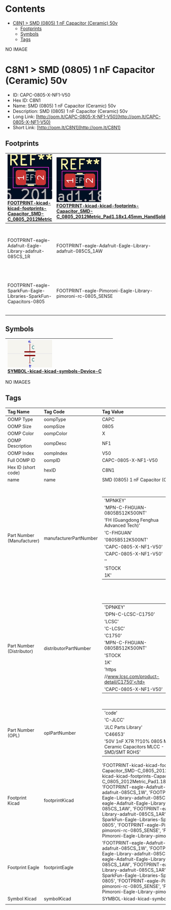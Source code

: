 



Contents
========

* [C8N1 > SMD (0805) 1 nF Capacitor (Ceramic) 50v](#c8n1--smd-0805-1-nf-capacitor-ceramic-50v)
	* [Footprints](#footprints)
	* [Symbols](#symbols)
	* [Tags](#tags)
  
NO IMAGE  
# C8N1 > SMD (0805) 1 nF Capacitor (Ceramic) 50v

- ID: CAPC-0805-X-NF1-V50
- Hex ID: C8N1
- Name: SMD (0805) 1 nF Capacitor (Ceramic) 50v
- Description: SMD (0805) 1 nF Capacitor (Ceramic) 50v
- Long Link: [http://oom.lt/CAPC-0805-X-NF1-V50](http://oom.lt/CAPC-0805-X-NF1-V50)
- Short Link: [http://oom.lt/C8N1](http://oom.lt/C8N1)

## Footprints
  

|[![](https://raw.githubusercontent.com/oomlout/oomlout_OOMP_eda_V2/main/FOOTPRINT/kicad/kicad-footprints/Capacitor_SMD/C_0805_2012Metric/image_140.png)<br>FOOTPRINT-kicad-kicad-footprints-Capacitor_SMD-C_0805_2012Metric](https://github.com/oomlout/oomlout_OOMP_eda_V2/tree/main/FOOTPRINT/kicad/kicad-footprints/Capacitor_SMD/C_0805_2012Metric/)|[![](https://raw.githubusercontent.com/oomlout/oomlout_OOMP_eda_V2/main/FOOTPRINT/kicad/kicad-footprints/Capacitor_SMD/C_0805_2012Metric_Pad1.18x1.45mm_HandSolder/image_140.png)<br>FOOTPRINT-kicad-kicad-footprints-Capacitor_SMD-C_0805_2012Metric_Pad1.18x1.45mm_HandSolder](https://github.com/oomlout/oomlout_OOMP_eda_V2/tree/main/FOOTPRINT/kicad/kicad-footprints/Capacitor_SMD/C_0805_2012Metric_Pad1.18x1.45mm_HandSolder/)|![]()<br>FOOTPRINT-eagle-Adafruit-Eagle-Library-adafruit-085CS_1W|
| :--- | :--- | :--- |
|![]()<br>FOOTPRINT-eagle-Adafruit-Eagle-Library-adafruit-085CS_1R|![]()<br>FOOTPRINT-eagle-Adafruit-Eagle-Library-adafruit-085CS_1AW|![]()<br>FOOTPRINT-eagle-Adafruit-Eagle-Library-adafruit-085CS_1AR|
|![]()<br>FOOTPRINT-eagle-SparkFun-Eagle-Libraries-SparkFun-Capacitors-0805|![]()<br>FOOTPRINT-eagle-Pimoroni-Eagle-Library-pimoroni-rc-0805_SENSE|![]()<br>FOOTPRINT-eagle-Pimoroni-Eagle-Library-pimoroni-rc-0805|
||||

## Symbols
  

|[![](https://raw.githubusercontent.com/oomlout/oomlout_OOMP_eda_V2/main/SYMBOL/kicad/kicad-symbols/Device/C/image_140.png)<br>SYMBOL-kicad-kicad-symbols-Device-C](https://github.com/oomlout/oomlout_OOMP_eda_V2/tree/main/SYMBOL/kicad/kicad-symbols/Device/C/)|||
| :--- | :--- | :--- |
  
NO IMAGES  
## Tags
  

|Tag Name|Tag Code|Tag Value|
| :--- | :--- | :--- |
|OOMP Type|oompType|CAPC|
|OOMP Size|oompSize|0805|
|OOMP Color|oompColor|X|
|OOMP Description|oompDesc|NF1|
|OOMP Index|oompIndex|V50|
|Full OOMP ID|oompID|CAPC-0805-X-NF1-V50|
|Hex ID (short code)|hexID|C8N1|
|name|name|SMD (0805) 1 nF Capacitor (Ceramic) 50v|
|Part Number (Manufacturer)|manufacturerPartNumber|<table><tr><td>'MPNKEY'</td></tr><tr><td> 'MPN-C-FHGUAN-0805B512K500NT'</td><td> 'MANUFACTURER'</td></tr><tr><td> 'FH (Guangdong Fenghua Advanced Tech)'</td><td> 'MANUCODE'</td></tr><tr><td> 'C-FHGUAN'</td><td> 'MPN'</td></tr><tr><td> '0805B512K500NT'</td><td> 'OOMPIDPARTIAL'</td></tr><tr><td> 'CAPC-0805-X-NF1-V50'</td><td> 'OOMPID'</td></tr><tr><td> 'CAPC-0805-X-NF1-V50'</td><td> 'LINK'</td></tr><tr><td> ''</td><td> 'tags'</td></tr><tr><td> 'STOCK</td></tr><tr><td>1K'</td></tr></table></td><td> <table><tr><td>'MPNKEY'</td></tr><tr><td> 'MPN-C-SAMSUN-CL21C102JBCNNNC'</td><td> 'MANUFACTURER'</td></tr><tr><td> 'Samsung Electro-Mechanics'</td><td> 'MANUCODE'</td></tr><tr><td> 'C-SAMSUN'</td><td> 'MPN'</td></tr><tr><td> 'CL21C102JBCNNNC'</td><td> 'OOMPIDPARTIAL'</td></tr><tr><td> 'CAPC-0805-X-NF1-V50'</td><td> 'OOMPID'</td></tr><tr><td> 'CAPC-0805-X-NF1-V50'</td><td> 'LINK'</td></tr><tr><td> ''</td><td> 'tags'</td></tr><tr><td> 'STOCK</td></tr><tr><td>10K'</td></tr></table></td><td> <table><tr><td>'MPNKEY'</td></tr><tr><td> 'MPN-C-FHGUAN-0805CG102J500NT'</td><td> 'MANUFACTURER'</td></tr><tr><td> 'FH (Guangdong Fenghua Advanced Tech)'</td><td> 'MANUCODE'</td></tr><tr><td> 'C-FHGUAN'</td><td> 'MPN'</td></tr><tr><td> '0805CG102J500NT'</td><td> 'OOMPIDPARTIAL'</td></tr><tr><td> 'CAPC-0805-X-NF1-V50'</td><td> 'OOMPID'</td></tr><tr><td> 'CAPC-0805-X-NF1-V50'</td><td> 'LINK'</td></tr><tr><td> ''</td><td> 'tags'</td></tr><tr><td> </td></tr></table></td><td> <table><tr><td>'MPNKEY'</td></tr><tr><td> 'MPN-C-FHGUAN-0805B102K500NT'</td><td> 'MANUFACTURER'</td></tr><tr><td> 'FH (Guangdong Fenghua Advanced Tech)'</td><td> 'MANUCODE'</td></tr><tr><td> 'C-FHGUAN'</td><td> 'MPN'</td></tr><tr><td> '0805B102K500NT'</td><td> 'OOMPIDPARTIAL'</td></tr><tr><td> 'CAPC-0805-X-NF1-V50'</td><td> 'OOMPID'</td></tr><tr><td> 'CAPC-0805-X-NF1-V50'</td><td> 'LINK'</td></tr><tr><td> ''</td><td> 'tags'</td></tr><tr><td> 'STOCK</td></tr><tr><td>100K'</td></tr></table></td><td> <table><tr><td>'MPNKEY'</td></tr><tr><td> 'MPN-C-SAMSUN-CL21B102KBCNNNC'</td><td> 'MANUFACTURER'</td></tr><tr><td> 'Samsung Electro-Mechanics'</td><td> 'MANUCODE'</td></tr><tr><td> 'C-SAMSUN'</td><td> 'MPN'</td></tr><tr><td> 'CL21B102KBCNNNC'</td><td> 'OOMPIDPARTIAL'</td></tr><tr><td> 'CAPC-0805-X-NF1-V50'</td><td> 'OOMPID'</td></tr><tr><td> 'CAPC-0805-X-NF1-V50'</td><td> 'LINK'</td></tr><tr><td> ''</td><td> 'tags'</td></tr><tr><td> 'STOCK</td></tr><tr><td>100K'</td></tr></table></td><td> <table><tr><td>'MPNKEY'</td></tr><tr><td> 'MPN-C-SAMSUN-CL21B102KBANNNC'</td><td> 'MANUFACTURER'</td></tr><tr><td> 'Samsung Electro-Mechanics'</td><td> 'MANUCODE'</td></tr><tr><td> 'C-SAMSUN'</td><td> 'MPN'</td></tr><tr><td> 'CL21B102KBANNNC'</td><td> 'OOMPIDPARTIAL'</td></tr><tr><td> 'CAPC-0805-X-NF1-V50'</td><td> 'OOMPID'</td></tr><tr><td> 'CAPC-0805-X-NF1-V50'</td><td> 'LINK'</td></tr><tr><td> ''</td><td> 'tags'</td></tr><tr><td> 'STOCK</td></tr><tr><td>10K'</td></tr></table></td><td> <table><tr><td>'MPNKEY'</td></tr><tr><td> 'MPN-C-YAGEO-CC0805JRNPO9BN102'</td><td> 'MANUFACTURER'</td></tr><tr><td> 'YAGEO'</td><td> 'MANUCODE'</td></tr><tr><td> 'C-YAGEO'</td><td> 'MPN'</td></tr><tr><td> 'CC0805JRNPO9BN102'</td><td> 'OOMPIDPARTIAL'</td></tr><tr><td> 'CAPC-0805-X-NF1-V50'</td><td> 'OOMPID'</td></tr><tr><td> 'CAPC-0805-X-NF1-V50'</td><td> 'LINK'</td></tr><tr><td> ''</td><td> 'tags'</td></tr><tr><td> 'STOCK</td></tr><tr><td>100K'</td></tr></table></td><td> <table><tr><td>'MPNKEY'</td></tr><tr><td> 'MPN-C-TDK-C2012C0G1H102JT000N'</td><td> 'MANUFACTURER'</td></tr><tr><td> 'TDK'</td><td> 'MANUCODE'</td></tr><tr><td> 'C-TDK'</td><td> 'MPN'</td></tr><tr><td> 'C2012C0G1H102JT000N'</td><td> 'OOMPIDPARTIAL'</td></tr><tr><td> 'CAPC-0805-X-NF1-V50'</td><td> 'OOMPID'</td></tr><tr><td> 'CAPC-0805-X-NF1-V50'</td><td> 'LINK'</td></tr><tr><td> ''</td><td> 'tags'</td></tr><tr><td> </td></tr></table></td><td> <table><tr><td>'MPNKEY'</td></tr><tr><td> 'MPN-C-MURATA-GRM216R71H102KA01D'</td><td> 'MANUFACTURER'</td></tr><tr><td> 'Murata Electronics'</td><td> 'MANUCODE'</td></tr><tr><td> 'C-MURATA'</td><td> 'MPN'</td></tr><tr><td> 'GRM216R71H102KA01D'</td><td> 'OOMPIDPARTIAL'</td></tr><tr><td> 'CAPC-0805-X-NF1-V50'</td><td> 'OOMPID'</td></tr><tr><td> 'CAPC-0805-X-NF1-V50'</td><td> 'LINK'</td></tr><tr><td> ''</td><td> 'tags'</td></tr><tr><td> </td></tr></table></td><td> <table><tr><td>'MPNKEY'</td></tr><tr><td> 'MPN-C-MURATA-GRM2165C1H102JA01D'</td><td> 'MANUFACTURER'</td></tr><tr><td> 'Murata Electronics'</td><td> 'MANUCODE'</td></tr><tr><td> 'C-MURATA'</td><td> 'MPN'</td></tr><tr><td> 'GRM2165C1H102JA01D'</td><td> 'OOMPIDPARTIAL'</td></tr><tr><td> 'CAPC-0805-X-NF1-V50'</td><td> 'OOMPID'</td></tr><tr><td> 'CAPC-0805-X-NF1-V50'</td><td> 'LINK'</td></tr><tr><td> ''</td><td> 'tags'</td></tr><tr><td> </td></tr></table></td><td> <table><tr><td>'MPNKEY'</td></tr><tr><td> 'MPN-C-YAGEO-CC0805KRX7R9BB102'</td><td> 'MANUFACTURER'</td></tr><tr><td> 'YAGEO'</td><td> 'MANUCODE'</td></tr><tr><td> 'C-YAGEO'</td><td> 'MPN'</td></tr><tr><td> 'CC0805KRX7R9BB102'</td><td> 'OOMPIDPARTIAL'</td></tr><tr><td> 'CAPC-0805-X-NF1-V50'</td><td> 'OOMPID'</td></tr><tr><td> 'CAPC-0805-X-NF1-V50'</td><td> 'LINK'</td></tr><tr><td> ''</td><td> 'tags'</td></tr><tr><td> 'STOCK</td></tr><tr><td>1000K'</td></tr></table></td><td> <table><tr><td>'MPNKEY'</td></tr><tr><td> 'MPN-C-KEMET-C0805C102J5GACAUTO'</td><td> 'MANUFACTURER'</td></tr><tr><td> 'KEMET'</td><td> 'MANUCODE'</td></tr><tr><td> 'C-KEMET'</td><td> 'MPN'</td></tr><tr><td> 'C0805C102J5GACAUTO'</td><td> 'OOMPIDPARTIAL'</td></tr><tr><td> 'CAPC-0805-X-NF1-V50'</td><td> 'OOMPID'</td></tr><tr><td> 'CAPC-0805-X-NF1-V50'</td><td> 'LINK'</td></tr><tr><td> ''</td><td> 'tags'</td></tr><tr><td> </td></tr></table></td><td> <table><tr><td>'MPNKEY'</td></tr><tr><td> 'MPN-C-KEMET-C0805C102J5RACAUTO'</td><td> 'MANUFACTURER'</td></tr><tr><td> 'KEMET'</td><td> 'MANUCODE'</td></tr><tr><td> 'C-KEMET'</td><td> 'MPN'</td></tr><tr><td> 'C0805C102J5RACAUTO'</td><td> 'OOMPIDPARTIAL'</td></tr><tr><td> 'CAPC-0805-X-NF1-V50'</td><td> 'OOMPID'</td></tr><tr><td> 'CAPC-0805-X-NF1-V50'</td><td> 'LINK'</td></tr><tr><td> ''</td><td> 'tags'</td></tr><tr><td> </td></tr></table></td><td> <table><tr><td>'MPNKEY'</td></tr><tr><td> 'MPN-C-FHGUAN-0805B102J500NT'</td><td> 'MANUFACTURER'</td></tr><tr><td> 'FH (Guangdong Fenghua Advanced Tech)'</td><td> 'MANUCODE'</td></tr><tr><td> 'C-FHGUAN'</td><td> 'MPN'</td></tr><tr><td> '0805B102J500NT'</td><td> 'OOMPIDPARTIAL'</td></tr><tr><td> 'CAPC-0805-X-NF1-V50'</td><td> 'OOMPID'</td></tr><tr><td> 'CAPC-0805-X-NF1-V50'</td><td> 'LINK'</td></tr><tr><td> ''</td><td> 'tags'</td></tr><tr><td> 'STOCK</td></tr><tr><td>1K'</td></tr></table></td><td> <table><tr><td>'MPNKEY'</td></tr><tr><td> 'MPN-C-WALSIN-0805N102J500CT'</td><td> 'MANUFACTURER'</td></tr><tr><td> 'Walsin Tech Corp'</td><td> 'MANUCODE'</td></tr><tr><td> 'C-WALSIN'</td><td> 'MPN'</td></tr><tr><td> '0805N102J500CT'</td><td> 'OOMPIDPARTIAL'</td></tr><tr><td> 'CAPC-0805-X-NF1-V50'</td><td> 'OOMPID'</td></tr><tr><td> 'CAPC-0805-X-NF1-V50'</td><td> 'LINK'</td></tr><tr><td> ''</td><td> 'tags'</td></tr><tr><td> 'STOCK</td></tr><tr><td>1K'</td></tr></table></td><td> <table><tr><td>'MPNKEY'</td></tr><tr><td> 'MPN-C-MURATA-GCM2165C1H102JA16D'</td><td> 'MANUFACTURER'</td></tr><tr><td> 'Murata Electronics'</td><td> 'MANUCODE'</td></tr><tr><td> 'C-MURATA'</td><td> 'MPN'</td></tr><tr><td> 'GCM2165C1H102JA16D'</td><td> 'OOMPIDPARTIAL'</td></tr><tr><td> 'CAPC-0805-X-NF1-V50'</td><td> 'OOMPID'</td></tr><tr><td> 'CAPC-0805-X-NF1-V50'</td><td> 'LINK'</td></tr><tr><td> ''</td><td> 'tags'</td></tr><tr><td> </td></tr></table></td><td> <table><tr><td>'MPNKEY'</td></tr><tr><td> 'MPN-C-MURATA-GCM216R71H102MA37D'</td><td> 'MANUFACTURER'</td></tr><tr><td> 'Murata Electronics'</td><td> 'MANUCODE'</td></tr><tr><td> 'C-MURATA'</td><td> 'MPN'</td></tr><tr><td> 'GCM216R71H102MA37D'</td><td> 'OOMPIDPARTIAL'</td></tr><tr><td> 'CAPC-0805-X-NF1-V50'</td><td> 'OOMPID'</td></tr><tr><td> 'CAPC-0805-X-NF1-V50'</td><td> 'LINK'</td></tr><tr><td> ''</td><td> 'tags'</td></tr><tr><td> </td></tr></table></td><td> <table><tr><td>'MPNKEY'</td></tr><tr><td> 'MPN-C-MURATA-GRM2162C1H102JA01D'</td><td> 'MANUFACTURER'</td></tr><tr><td> 'Murata Electronics'</td><td> 'MANUCODE'</td></tr><tr><td> 'C-MURATA'</td><td> 'MPN'</td></tr><tr><td> 'GRM2162C1H102JA01D'</td><td> 'OOMPIDPARTIAL'</td></tr><tr><td> 'CAPC-0805-X-NF1-V50'</td><td> 'OOMPID'</td></tr><tr><td> 'CAPC-0805-X-NF1-V50'</td><td> 'LINK'</td></tr><tr><td> ''</td><td> 'tags'</td></tr><tr><td> </td></tr></table></td><td> <table><tr><td>'MPNKEY'</td></tr><tr><td> 'MPN-C-TDK-CGA4C2C0G1H102JT0Y0N'</td><td> 'MANUFACTURER'</td></tr><tr><td> 'TDK'</td><td> 'MANUCODE'</td></tr><tr><td> 'C-TDK'</td><td> 'MPN'</td></tr><tr><td> 'CGA4C2C0G1H102JT0Y0N'</td><td> 'OOMPIDPARTIAL'</td></tr><tr><td> 'CAPC-0805-X-NF1-V50'</td><td> 'OOMPID'</td></tr><tr><td> 'CAPC-0805-X-NF1-V50'</td><td> 'LINK'</td></tr><tr><td> ''</td><td> 'tags'</td></tr><tr><td> </td></tr></table></td><td> <table><tr><td>'MPNKEY'</td></tr><tr><td> 'MPN-C-MURATA-GRM2195C1H912JA01D/BKN'</td><td> 'MANUFACTURER'</td></tr><tr><td> 'Murata Electronics'</td><td> 'MANUCODE'</td></tr><tr><td> 'C-MURATA'</td><td> 'MPN'</td></tr><tr><td> 'GRM2195C1H912JA01D/BKN'</td><td> 'OOMPIDPARTIAL'</td></tr><tr><td> 'CAPC-0805-X-NF1-V50'</td><td> 'OOMPID'</td></tr><tr><td> 'CAPC-0805-X-NF1-V50'</td><td> 'LINK'</td></tr><tr><td> ''</td><td> 'tags'</td></tr><tr><td> </td></tr></table></td><td> <table><tr><td>'MPNKEY'</td></tr><tr><td> 'MPN-C-KYOCER-08055C102M4Z2A'</td><td> 'MANUFACTURER'</td></tr><tr><td> 'Kyocera AVX'</td><td> 'MANUCODE'</td></tr><tr><td> 'C-KYOCER'</td><td> 'MPN'</td></tr><tr><td> '08055C102M4Z2A'</td><td> 'OOMPIDPARTIAL'</td></tr><tr><td> 'CAPC-0805-X-NF1-V50'</td><td> 'OOMPID'</td></tr><tr><td> 'CAPC-0805-X-NF1-V50'</td><td> 'LINK'</td></tr><tr><td> ''</td><td> 'tags'</td></tr><tr><td> </td></tr></table></td><td> <table><tr><td>'MPNKEY'</td></tr><tr><td> 'MPN-C-YAGEO-CC0805JRX7R9BB102'</td><td> 'MANUFACTURER'</td></tr><tr><td> 'YAGEO'</td><td> 'MANUCODE'</td></tr><tr><td> 'C-YAGEO'</td><td> 'MPN'</td></tr><tr><td> 'CC0805JRX7R9BB102'</td><td> 'OOMPIDPARTIAL'</td></tr><tr><td> 'CAPC-0805-X-NF1-V50'</td><td> 'OOMPID'</td></tr><tr><td> 'CAPC-0805-X-NF1-V50'</td><td> 'LINK'</td></tr><tr><td> ''</td><td> 'tags'</td></tr><tr><td> 'STOCK</td></tr><tr><td>10K'</td></tr></table></td><td> <table><tr><td>'MPNKEY'</td></tr><tr><td> 'MPN-C-CCTC-TCC0805X7R102K500DT'</td><td> 'MANUFACTURER'</td></tr><tr><td> 'CCTC'</td><td> 'MANUCODE'</td></tr><tr><td> 'C-CCTC'</td><td> 'MPN'</td></tr><tr><td> 'TCC0805X7R102K500DT'</td><td> 'OOMPIDPARTIAL'</td></tr><tr><td> 'CAPC-0805-X-NF1-V50'</td><td> 'OOMPID'</td></tr><tr><td> 'CAPC-0805-X-NF1-V50'</td><td> 'LINK'</td></tr><tr><td> ''</td><td> 'tags'</td></tr><tr><td> </td></tr></table></td><td> <table><tr><td>'MPNKEY'</td></tr><tr><td> 'MPN-C-FHGUAN-0805CG102K500NT'</td><td> 'MANUFACTURER'</td></tr><tr><td> 'FH (Guangdong Fenghua Advanced Tech)'</td><td> 'MANUCODE'</td></tr><tr><td> 'C-FHGUAN'</td><td> 'MPN'</td></tr><tr><td> '0805CG102K500NT'</td><td> 'OOMPIDPARTIAL'</td></tr><tr><td> 'CAPC-0805-X-NF1-V50'</td><td> 'OOMPID'</td></tr><tr><td> 'CAPC-0805-X-NF1-V50'</td><td> 'LINK'</td></tr><tr><td> ''</td><td> 'tags'</td></tr><tr><td> </td></tr></table></td><td> <table><tr><td>'MPNKEY'</td></tr><tr><td> 'MPN-C-WALSIN-0805B102K500CT'</td><td> 'MANUFACTURER'</td></tr><tr><td> 'Walsin Tech Corp'</td><td> 'MANUCODE'</td></tr><tr><td> 'C-WALSIN'</td><td> 'MPN'</td></tr><tr><td> '0805B102K500CT'</td><td> 'OOMPIDPARTIAL'</td></tr><tr><td> 'CAPC-0805-X-NF1-V50'</td><td> 'OOMPID'</td></tr><tr><td> 'CAPC-0805-X-NF1-V50'</td><td> 'LINK'</td></tr><tr><td> ''</td><td> 'tags'</td></tr><tr><td> 'STOCK</td></tr><tr><td>1K'</td></tr></table></td><td> <table><tr><td>'MPNKEY'</td></tr><tr><td> 'MPN-C-SAMSUN-CL21B102KBANFNC'</td><td> 'MANUFACTURER'</td></tr><tr><td> 'Samsung Electro-Mechanics'</td><td> 'MANUCODE'</td></tr><tr><td> 'C-SAMSUN'</td><td> 'MPN'</td></tr><tr><td> 'CL21B102KBANFNC'</td><td> 'OOMPIDPARTIAL'</td></tr><tr><td> 'CAPC-0805-X-NF1-V50'</td><td> 'OOMPID'</td></tr><tr><td> 'CAPC-0805-X-NF1-V50'</td><td> 'LINK'</td></tr><tr><td> ''</td><td> 'tags'</td></tr><tr><td> </td></tr></table></td><td> <table><tr><td>'MPNKEY'</td></tr><tr><td> 'MPN-C-YAGEO-CC0805FRNPO9BN102'</td><td> 'MANUFACTURER'</td></tr><tr><td> 'YAGEO'</td><td> 'MANUCODE'</td></tr><tr><td> 'C-YAGEO'</td><td> 'MPN'</td></tr><tr><td> 'CC0805FRNPO9BN102'</td><td> 'OOMPIDPARTIAL'</td></tr><tr><td> 'CAPC-0805-X-NF1-V50'</td><td> 'OOMPID'</td></tr><tr><td> 'CAPC-0805-X-NF1-V50'</td><td> 'LINK'</td></tr><tr><td> ''</td><td> 'tags'</td></tr><tr><td> 'STOCK</td></tr><tr><td>1K'</td></tr></table></td><td> <table><tr><td>'MPNKEY'</td></tr><tr><td> 'MPN-C-MURATA-GCJ216R71H102KA01D'</td><td> 'MANUFACTURER'</td></tr><tr><td> 'Murata Electronics'</td><td> 'MANUCODE'</td></tr><tr><td> 'C-MURATA'</td><td> 'MPN'</td></tr><tr><td> 'GCJ216R71H102KA01D'</td><td> 'OOMPIDPARTIAL'</td></tr><tr><td> 'CAPC-0805-X-NF1-V50'</td><td> 'OOMPID'</td></tr><tr><td> 'CAPC-0805-X-NF1-V50'</td><td> 'LINK'</td></tr><tr><td> ''</td><td> 'tags'</td></tr><tr><td> </td></tr></table></td><td> <table><tr><td>'MPNKEY'</td></tr><tr><td> 'MPN-C-WALSIN-MT21B102K500CT'</td><td> 'MANUFACTURER'</td></tr><tr><td> 'Walsin Tech Corp'</td><td> 'MANUCODE'</td></tr><tr><td> 'C-WALSIN'</td><td> 'MPN'</td></tr><tr><td> 'MT21B102K500CT'</td><td> 'OOMPIDPARTIAL'</td></tr><tr><td> 'CAPC-0805-X-NF1-V50'</td><td> 'OOMPID'</td></tr><tr><td> 'CAPC-0805-X-NF1-V50'</td><td> 'LINK'</td></tr><tr><td> ''</td><td> 'tags'</td></tr><tr><td> </td></tr></table></td><td> <table><tr><td>'MPNKEY'</td></tr><tr><td> 'MPN-C-CCTC-TCC0805COG102J500BT'</td><td> 'MANUFACTURER'</td></tr><tr><td> 'CCTC'</td><td> 'MANUCODE'</td></tr><tr><td> 'C-CCTC'</td><td> 'MPN'</td></tr><tr><td> 'TCC0805COG102J500BT'</td><td> 'OOMPIDPARTIAL'</td></tr><tr><td> 'CAPC-0805-X-NF1-V50'</td><td> 'OOMPID'</td></tr><tr><td> 'CAPC-0805-X-NF1-V50'</td><td> 'LINK'</td></tr><tr><td> ''</td><td> 'tags'</td></tr><tr><td> </td></tr></table></td><td> <table><tr><td>'MPNKEY'</td></tr><tr><td> 'MPN-C-CCTC-TCC0805X7R102K500DTS'</td><td> 'MANUFACTURER'</td></tr><tr><td> 'CCTC'</td><td> 'MANUCODE'</td></tr><tr><td> 'C-CCTC'</td><td> 'MPN'</td></tr><tr><td> 'TCC0805X7R102K500DTS'</td><td> 'OOMPIDPARTIAL'</td></tr><tr><td> 'CAPC-0805-X-NF1-V50'</td><td> 'OOMPID'</td></tr><tr><td> 'CAPC-0805-X-NF1-V50'</td><td> 'LINK'</td></tr><tr><td> ''</td><td> 'tags'</td></tr><tr><td> 'STOCK</td></tr><tr><td>1K'</td></tr></table></td><td> <table><tr><td>'MPNKEY'</td></tr><tr><td> 'MPN-C-CCTC-TCC0805X7R102K500FT'</td><td> 'MANUFACTURER'</td></tr><tr><td> 'CCTC'</td><td> 'MANUCODE'</td></tr><tr><td> 'C-CCTC'</td><td> 'MPN'</td></tr><tr><td> 'TCC0805X7R102K500FT'</td><td> 'OOMPIDPARTIAL'</td></tr><tr><td> 'CAPC-0805-X-NF1-V50'</td><td> 'OOMPID'</td></tr><tr><td> 'CAPC-0805-X-NF1-V50'</td><td> 'LINK'</td></tr><tr><td> ''</td><td> 'tags'</td></tr><tr><td> </td></tr></table></td><td> <table><tr><td>'MPNKEY'</td></tr><tr><td> 'MPN-C-MURATA-GCM2195C1H102JA16D'</td><td> 'MANUFACTURER'</td></tr><tr><td> 'Murata Electronics'</td><td> 'MANUCODE'</td></tr><tr><td> 'C-MURATA'</td><td> 'MPN'</td></tr><tr><td> 'GCM2195C1H102JA16D'</td><td> 'OOMPIDPARTIAL'</td></tr><tr><td> 'CAPC-0805-X-NF1-V50'</td><td> 'OOMPID'</td></tr><tr><td> 'CAPC-0805-X-NF1-V50'</td><td> 'LINK'</td></tr><tr><td> ''</td><td> 'tags'</td></tr><tr><td> </td></tr></table></td><td> <table><tr><td>'MPNKEY'</td></tr><tr><td> 'MPN-C-MURATA-GCM216R71H102KA37D'</td><td> 'MANUFACTURER'</td></tr><tr><td> 'Murata Electronics'</td><td> 'MANUCODE'</td></tr><tr><td> 'C-MURATA'</td><td> 'MPN'</td></tr><tr><td> 'GCM216R71H102KA37D'</td><td> 'OOMPIDPARTIAL'</td></tr><tr><td> 'CAPC-0805-X-NF1-V50'</td><td> 'OOMPID'</td></tr><tr><td> 'CAPC-0805-X-NF1-V50'</td><td> 'LINK'</td></tr><tr><td> ''</td><td> 'tags'</td></tr><tr><td> 'STOCK</td></tr><tr><td>1K'</td></tr></table></td><td> <table><tr><td>'MPNKEY'</td></tr><tr><td> 'MPN-C-PSAPRO-FN21X102K500PXG'</td><td> 'MANUFACTURER'</td></tr><tr><td> 'PSA(Prosperity Dielectrics)'</td><td> 'MANUCODE'</td></tr><tr><td> 'C-PSAPRO'</td><td> 'MPN'</td></tr><tr><td> 'FN21X102K500PXG'</td><td> 'OOMPIDPARTIAL'</td></tr><tr><td> 'CAPC-0805-X-NF1-V50'</td><td> 'OOMPID'</td></tr><tr><td> 'CAPC-0805-X-NF1-V50'</td><td> 'LINK'</td></tr><tr><td> ''</td><td> 'tags'</td></tr><tr><td> 'STOCK</td></tr><tr><td>1K'</td></tr></table></td><td> <table><tr><td>'MPNKEY'</td></tr><tr><td> 'MPN-C-MURATA-GRM2165C1H112JA01D'</td><td> 'MANUFACTURER'</td></tr><tr><td> 'Murata Electronics'</td><td> 'MANUCODE'</td></tr><tr><td> 'C-MURATA'</td><td> 'MPN'</td></tr><tr><td> 'GRM2165C1H112JA01D'</td><td> 'OOMPIDPARTIAL'</td></tr><tr><td> 'CAPC-0805-X-NF1-V50'</td><td> 'OOMPID'</td></tr><tr><td> 'CAPC-0805-X-NF1-V50'</td><td> 'LINK'</td></tr><tr><td> ''</td><td> 'tags'</td></tr><tr><td> </td></tr></table></td><td> <table><tr><td>'MPNKEY'</td></tr><tr><td> 'MPN-C-JOHANS-500R15W102KV4T'</td><td> 'MANUFACTURER'</td></tr><tr><td> 'Johanson Dielectrics'</td><td> 'MANUCODE'</td></tr><tr><td> 'C-JOHANS'</td><td> 'MPN'</td></tr><tr><td> '500R15W102KV4T'</td><td> 'OOMPIDPARTIAL'</td></tr><tr><td> 'CAPC-0805-X-NF1-V50'</td><td> 'OOMPID'</td></tr><tr><td> 'CAPC-0805-X-NF1-V50'</td><td> 'LINK'</td></tr><tr><td> ''</td><td> 'tags'</td></tr><tr><td> </td></tr></table></td><td> <table><tr><td>'MPNKEY'</td></tr><tr><td> 'MPN-C-WALSIN-0805B102J500CT'</td><td> 'MANUFACTURER'</td></tr><tr><td> 'Walsin Tech Corp'</td><td> 'MANUCODE'</td></tr><tr><td> 'C-WALSIN'</td><td> 'MPN'</td></tr><tr><td> '0805B102J500CT'</td><td> 'OOMPIDPARTIAL'</td></tr><tr><td> 'CAPC-0805-X-NF1-V50'</td><td> 'OOMPID'</td></tr><tr><td> 'CAPC-0805-X-NF1-V50'</td><td> 'LINK'</td></tr><tr><td> ''</td><td> 'tags'</td></tr><tr><td> 'STOCK</td></tr><tr><td>1K'</td></tr></table></td><td> <table><tr><td>'MPNKEY'</td></tr><tr><td> 'MPN-C-CHINOC-HGC0805R7102K500NTHJ'</td><td> 'MANUFACTURER'</td></tr><tr><td> 'Chinocera'</td><td> 'MANUCODE'</td></tr><tr><td> 'C-CHINOC'</td><td> 'MPN'</td></tr><tr><td> 'HGC0805R7102K500NTHJ'</td><td> 'OOMPIDPARTIAL'</td></tr><tr><td> 'CAPC-0805-X-NF1-V50'</td><td> 'OOMPID'</td></tr><tr><td> 'CAPC-0805-X-NF1-V50'</td><td> 'LINK'</td></tr><tr><td> ''</td><td> 'tags'</td></tr><tr><td> </td></tr></table></td><td> <table><tr><td>'MPNKEY'</td></tr><tr><td> 'MPN-C-MURATA-GRJ216R71H102KE01D'</td><td> 'MANUFACTURER'</td></tr><tr><td> 'Murata Electronics'</td><td> 'MANUCODE'</td></tr><tr><td> 'C-MURATA'</td><td> 'MPN'</td></tr><tr><td> 'GRJ216R71H102KE01D'</td><td> 'OOMPIDPARTIAL'</td></tr><tr><td> 'CAPC-0805-X-NF1-V50'</td><td> 'OOMPID'</td></tr><tr><td> 'CAPC-0805-X-NF1-V50'</td><td> 'LINK'</td></tr><tr><td> ''</td><td> 'tags'</td></tr><tr><td> </td></tr></table></td><td> <table><tr><td>'MPNKEY'</td></tr><tr><td> 'MPN-C-SAMSUN-CL21B102KB6WPNC'</td><td> 'MANUFACTURER'</td></tr><tr><td> 'Samsung Electro-Mechanics'</td><td> 'MANUCODE'</td></tr><tr><td> 'C-SAMSUN'</td><td> 'MPN'</td></tr><tr><td> 'CL21B102KB6WPNC'</td><td> 'OOMPIDPARTIAL'</td></tr><tr><td> 'CAPC-0805-X-NF1-V50'</td><td> 'OOMPID'</td></tr><tr><td> 'CAPC-0805-X-NF1-V50'</td><td> 'LINK'</td></tr><tr><td> ''</td><td> 'tags'</td></tr><tr><td> </td></tr></table></td><td> <table><tr><td>'MPNKEY'</td></tr><tr><td> 'MPN-C-YAGEO-CC0805KRX7R9BB512'</td><td> 'MANUFACTURER'</td></tr><tr><td> 'YAGEO'</td><td> 'MANUCODE'</td></tr><tr><td> 'C-YAGEO'</td><td> 'MPN'</td></tr><tr><td> 'CC0805KRX7R9BB512'</td><td> 'OOMPIDPARTIAL'</td></tr><tr><td> 'CAPC-0805-X-NF1-V50'</td><td> 'OOMPID'</td></tr><tr><td> 'CAPC-0805-X-NF1-V50'</td><td> 'LINK'</td></tr><tr><td> ''</td><td> 'tags'</td></tr><tr><td> 'STOCK</td></tr><tr><td>1K'</td></tr></table></td><td> <table><tr><td>'MPNKEY'</td></tr><tr><td> 'MPN-C-YAGEO-CC0805GRNPO9BN102'</td><td> 'MANUFACTURER'</td></tr><tr><td> 'YAGEO'</td><td> 'MANUCODE'</td></tr><tr><td> 'C-YAGEO'</td><td> 'MPN'</td></tr><tr><td> 'CC0805GRNPO9BN102'</td><td> 'OOMPIDPARTIAL'</td></tr><tr><td> 'CAPC-0805-X-NF1-V50'</td><td> 'OOMPID'</td></tr><tr><td> 'CAPC-0805-X-NF1-V50'</td><td> 'LINK'</td></tr><tr><td> ''</td><td> 'tags'</td></tr><tr><td> </td></tr></table></td><td> <table><tr><td>'MPNKEY'</td></tr><tr><td> 'MPN-C-PSAPRO-FN21N102J500PXG'</td><td> 'MANUFACTURER'</td></tr><tr><td> 'PSA(Prosperity Dielectrics)'</td><td> 'MANUCODE'</td></tr><tr><td> 'C-PSAPRO'</td><td> 'MPN'</td></tr><tr><td> 'FN21N102J500PXG'</td><td> 'OOMPIDPARTIAL'</td></tr><tr><td> 'CAPC-0805-X-NF1-V50'</td><td> 'OOMPID'</td></tr><tr><td> 'CAPC-0805-X-NF1-V50'</td><td> 'LINK'</td></tr><tr><td> ''</td><td> 'tags'</td></tr><tr><td> 'STOCK</td></tr><tr><td>1K'</td></tr></table></td><td> <table><tr><td>'MPNKEY'</td></tr><tr><td> 'MPN-C-PSAPRO-FP21N102J500PXG'</td><td> 'MANUFACTURER'</td></tr><tr><td> 'PSA(Prosperity Dielectrics)'</td><td> 'MANUCODE'</td></tr><tr><td> 'C-PSAPRO'</td><td> 'MPN'</td></tr><tr><td> 'FP21N102J500PXG'</td><td> 'OOMPIDPARTIAL'</td></tr><tr><td> 'CAPC-0805-X-NF1-V50'</td><td> 'OOMPID'</td></tr><tr><td> 'CAPC-0805-X-NF1-V50'</td><td> 'LINK'</td></tr><tr><td> ''</td><td> 'tags'</td></tr><tr><td> </td></tr></table></td><td> <table><tr><td>'MPNKEY'</td></tr><tr><td> 'MPN-C-TDK-CGA4C2X7R1H102KT0Y0N'</td><td> 'MANUFACTURER'</td></tr><tr><td> 'TDK'</td><td> 'MANUCODE'</td></tr><tr><td> 'C-TDK'</td><td> 'MPN'</td></tr><tr><td> 'CGA4C2X7R1H102KT0Y0N'</td><td> 'OOMPIDPARTIAL'</td></tr><tr><td> 'CAPC-0805-X-NF1-V50'</td><td> 'OOMPID'</td></tr><tr><td> 'CAPC-0805-X-NF1-V50'</td><td> 'LINK'</td></tr><tr><td> ''</td><td> 'tags'</td></tr><tr><td> </td></tr></table></td><td> <table><tr><td>'MPNKEY'</td></tr><tr><td> 'MPN-C-KYOCER-08055A102FAT2A'</td><td> 'MANUFACTURER'</td></tr><tr><td> 'Kyocera AVX'</td><td> 'MANUCODE'</td></tr><tr><td> 'C-KYOCER'</td><td> 'MPN'</td></tr><tr><td> '08055A102FAT2A'</td><td> 'OOMPIDPARTIAL'</td></tr><tr><td> 'CAPC-0805-X-NF1-V50'</td><td> 'OOMPID'</td></tr><tr><td> 'CAPC-0805-X-NF1-V50'</td><td> 'LINK'</td></tr><tr><td> ''</td><td> 'tags'</td></tr><tr><td> 'STOCK</td></tr><tr><td>1K'</td></tr></table></td><td> <table><tr><td>'MPNKEY'</td></tr><tr><td> 'MPN-C-KYOCER-08055A102JAT2A'</td><td> 'MANUFACTURER'</td></tr><tr><td> 'Kyocera AVX'</td><td> 'MANUCODE'</td></tr><tr><td> 'C-KYOCER'</td><td> 'MPN'</td></tr><tr><td> '08055A102JAT2A'</td><td> 'OOMPIDPARTIAL'</td></tr><tr><td> 'CAPC-0805-X-NF1-V50'</td><td> 'OOMPID'</td></tr><tr><td> 'CAPC-0805-X-NF1-V50'</td><td> 'LINK'</td></tr><tr><td> ''</td><td> 'tags'</td></tr><tr><td> </td></tr></table></td><td> <table><tr><td>'MPNKEY'</td></tr><tr><td> 'MPN-C-KYOCER-08055C102J4Z2A'</td><td> 'MANUFACTURER'</td></tr><tr><td> 'Kyocera AVX'</td><td> 'MANUCODE'</td></tr><tr><td> 'C-KYOCER'</td><td> 'MPN'</td></tr><tr><td> '08055C102J4Z2A'</td><td> 'OOMPIDPARTIAL'</td></tr><tr><td> 'CAPC-0805-X-NF1-V50'</td><td> 'OOMPID'</td></tr><tr><td> 'CAPC-0805-X-NF1-V50'</td><td> 'LINK'</td></tr><tr><td> ''</td><td> 'tags'</td></tr><tr><td> </td></tr></table></td><td> <table><tr><td>'MPNKEY'</td></tr><tr><td> 'MPN-C-KYOCER-08055C102JAZ2A'</td><td> 'MANUFACTURER'</td></tr><tr><td> 'Kyocera AVX'</td><td> 'MANUCODE'</td></tr><tr><td> 'C-KYOCER'</td><td> 'MPN'</td></tr><tr><td> '08055C102JAZ2A'</td><td> 'OOMPIDPARTIAL'</td></tr><tr><td> 'CAPC-0805-X-NF1-V50'</td><td> 'OOMPID'</td></tr><tr><td> 'CAPC-0805-X-NF1-V50'</td><td> 'LINK'</td></tr><tr><td> ''</td><td> 'tags'</td></tr><tr><td> </td></tr></table></td><td> <table><tr><td>'MPNKEY'</td></tr><tr><td> 'MPN-C-KYOCER-08055C102K4T2A'</td><td> 'MANUFACTURER'</td></tr><tr><td> 'Kyocera AVX'</td><td> 'MANUCODE'</td></tr><tr><td> 'C-KYOCER'</td><td> 'MPN'</td></tr><tr><td> '08055C102K4T2A'</td><td> 'OOMPIDPARTIAL'</td></tr><tr><td> 'CAPC-0805-X-NF1-V50'</td><td> 'OOMPID'</td></tr><tr><td> 'CAPC-0805-X-NF1-V50'</td><td> 'LINK'</td></tr><tr><td> ''</td><td> 'tags'</td></tr><tr><td> </td></tr></table></td><td> <table><tr><td>'MPNKEY'</td></tr><tr><td> 'MPN-C-KYOCER-08055C102KAZ2A'</td><td> 'MANUFACTURER'</td></tr><tr><td> 'Kyocera AVX'</td><td> 'MANUCODE'</td></tr><tr><td> 'C-KYOCER'</td><td> 'MPN'</td></tr><tr><td> '08055C102KAZ2A'</td><td> 'OOMPIDPARTIAL'</td></tr><tr><td> 'CAPC-0805-X-NF1-V50'</td><td> 'OOMPID'</td></tr><tr><td> 'CAPC-0805-X-NF1-V50'</td><td> 'LINK'</td></tr><tr><td> ''</td><td> 'tags'</td></tr><tr><td> </td></tr></table></td><td> <table><tr><td>'MPNKEY'</td></tr><tr><td> 'MPN-C-KEMET-C0805C102F5GAC7800'</td><td> 'MANUFACTURER'</td></tr><tr><td> 'KEMET'</td><td> 'MANUCODE'</td></tr><tr><td> 'C-KEMET'</td><td> 'MPN'</td></tr><tr><td> 'C0805C102F5GAC7800'</td><td> 'OOMPIDPARTIAL'</td></tr><tr><td> 'CAPC-0805-X-NF1-V50'</td><td> 'OOMPID'</td></tr><tr><td> 'CAPC-0805-X-NF1-V50'</td><td> 'LINK'</td></tr><tr><td> ''</td><td> 'tags'</td></tr><tr><td> </td></tr></table></td><td> <table><tr><td>'MPNKEY'</td></tr><tr><td> 'MPN-C-KEMET-C0805C102J5GAC7800'</td><td> 'MANUFACTURER'</td></tr><tr><td> 'KEMET'</td><td> 'MANUCODE'</td></tr><tr><td> 'C-KEMET'</td><td> 'MPN'</td></tr><tr><td> 'C0805C102J5GAC7800'</td><td> 'OOMPIDPARTIAL'</td></tr><tr><td> 'CAPC-0805-X-NF1-V50'</td><td> 'OOMPID'</td></tr><tr><td> 'CAPC-0805-X-NF1-V50'</td><td> 'LINK'</td></tr><tr><td> ''</td><td> 'tags'</td></tr><tr><td> </td></tr></table></td><td> <table><tr><td>'MPNKEY'</td></tr><tr><td> 'MPN-C-KEMET-C0805C102J5RAC7800'</td><td> 'MANUFACTURER'</td></tr><tr><td> 'KEMET'</td><td> 'MANUCODE'</td></tr><tr><td> 'C-KEMET'</td><td> 'MPN'</td></tr><tr><td> 'C0805C102J5RAC7800'</td><td> 'OOMPIDPARTIAL'</td></tr><tr><td> 'CAPC-0805-X-NF1-V50'</td><td> 'OOMPID'</td></tr><tr><td> 'CAPC-0805-X-NF1-V50'</td><td> 'LINK'</td></tr><tr><td> ''</td><td> 'tags'</td></tr><tr><td> </td></tr></table></td><td> <table><tr><td>'MPNKEY'</td></tr><tr><td> 'MPN-C-KEMET-C0805C102K5RAC7210'</td><td> 'MANUFACTURER'</td></tr><tr><td> 'KEMET'</td><td> 'MANUCODE'</td></tr><tr><td> 'C-KEMET'</td><td> 'MPN'</td></tr><tr><td> 'C0805C102K5RAC7210'</td><td> 'OOMPIDPARTIAL'</td></tr><tr><td> 'CAPC-0805-X-NF1-V50'</td><td> 'OOMPID'</td></tr><tr><td> 'CAPC-0805-X-NF1-V50'</td><td> 'LINK'</td></tr><tr><td> ''</td><td> 'tags'</td></tr><tr><td> </td></tr></table></td><td> <table><tr><td>'MPNKEY'</td></tr><tr><td> 'MPN-C-KEMET-C0805Y102K5RAC7800'</td><td> 'MANUFACTURER'</td></tr><tr><td> 'KEMET'</td><td> 'MANUCODE'</td></tr><tr><td> 'C-KEMET'</td><td> 'MPN'</td></tr><tr><td> 'C0805Y102K5RAC7800'</td><td> 'OOMPIDPARTIAL'</td></tr><tr><td> 'CAPC-0805-X-NF1-V50'</td><td> 'OOMPID'</td></tr><tr><td> 'CAPC-0805-X-NF1-V50'</td><td> 'LINK'</td></tr><tr><td> ''</td><td> 'tags'</td></tr><tr><td> </td></tr></table></td><td> <table><tr><td>'MPNKEY'</td></tr><tr><td> 'MPN-C-MURATA-GRM2195C1H102JA01D'</td><td> 'MANUFACTURER'</td></tr><tr><td> 'Murata Electronics'</td><td> 'MANUCODE'</td></tr><tr><td> 'C-MURATA'</td><td> 'MPN'</td></tr><tr><td> 'GRM2195C1H102JA01D'</td><td> 'OOMPIDPARTIAL'</td></tr><tr><td> 'CAPC-0805-X-NF1-V50'</td><td> 'OOMPID'</td></tr><tr><td> 'CAPC-0805-X-NF1-V50'</td><td> 'LINK'</td></tr><tr><td> ''</td><td> 'tags'</td></tr><tr><td> 'STOCK</td></tr><tr><td>1K'</td></tr></table></td><td> <table><tr><td>'MPNKEY'</td></tr><tr><td> 'MPN-C-CCTC-TCC0805X7R102M500DT'</td><td> 'MANUFACTURER'</td></tr><tr><td> 'CCTC'</td><td> 'MANUCODE'</td></tr><tr><td> 'C-CCTC'</td><td> 'MPN'</td></tr><tr><td> 'TCC0805X7R102M500DT'</td><td> 'OOMPIDPARTIAL'</td></tr><tr><td> 'CAPC-0805-X-NF1-V50'</td><td> 'OOMPID'</td></tr><tr><td> 'CAPC-0805-X-NF1-V50'</td><td> 'LINK'</td></tr><tr><td> ''</td><td> 'tags'</td></tr><tr><td> 'STOCK</td></tr><tr><td>10K'</td></tr></table></td><td> <table><tr><td>'MPNKEY'</td></tr><tr><td> 'MPN-C-HUIJU-NL0805B102K500CPBN'</td><td> 'MANUFACTURER'</td></tr><tr><td> 'HUI JU'</td><td> 'MANUCODE'</td></tr><tr><td> 'C-HUIJU'</td><td> 'MPN'</td></tr><tr><td> 'NL0805B102K500CPBN'</td><td> 'OOMPIDPARTIAL'</td></tr><tr><td> 'CAPC-0805-X-NF1-V50'</td><td> 'OOMPID'</td></tr><tr><td> 'CAPC-0805-X-NF1-V50'</td><td> 'LINK'</td></tr><tr><td> ''</td><td> 'tags'</td></tr><tr><td> 'STOCK</td></tr><tr><td>1K'</td></tr></table></td><td> <table><tr><td>'MPNKEY'</td></tr><tr><td> 'MPN-C-DARFON-C2012X7R102KGTS'</td><td> 'MANUFACTURER'</td></tr><tr><td> 'Darfon Elec'</td><td> 'MANUCODE'</td></tr><tr><td> 'C-DARFON'</td><td> 'MPN'</td></tr><tr><td> 'C2012X7R102KGTS'</td><td> 'OOMPIDPARTIAL'</td></tr><tr><td> 'CAPC-0805-X-NF1-V50'</td><td> 'OOMPID'</td></tr><tr><td> 'CAPC-0805-X-NF1-V50'</td><td> 'LINK'</td></tr><tr><td> ''</td><td> 'tags'</td></tr><tr><td> 'STOCK</td></tr><tr><td>1K'</td></tr></table></td><td> <table><tr><td>'MPNKEY'</td></tr><tr><td> 'MPN-C-YAGEO-AC0805JRNPO9BN102'</td><td> 'MANUFACTURER'</td></tr><tr><td> 'YAGEO'</td><td> 'MANUCODE'</td></tr><tr><td> 'C-YAGEO'</td><td> 'MPN'</td></tr><tr><td> 'AC0805JRNPO9BN102'</td><td> 'OOMPIDPARTIAL'</td></tr><tr><td> 'CAPC-0805-X-NF1-V50'</td><td> 'OOMPID'</td></tr><tr><td> 'CAPC-0805-X-NF1-V50'</td><td> 'LINK'</td></tr><tr><td> ''</td><td> 'tags'</td></tr><tr><td> 'STOCK</td></tr><tr><td>1K'</td></tr></table></td><td> <table><tr><td>'MPNKEY'</td></tr><tr><td> 'MPN-C-YAGEO-AC0805KRX7R9BB102'</td><td> 'MANUFACTURER'</td></tr><tr><td> 'YAGEO'</td><td> 'MANUCODE'</td></tr><tr><td> 'C-YAGEO'</td><td> 'MPN'</td></tr><tr><td> 'AC0805KRX7R9BB102'</td><td> 'OOMPIDPARTIAL'</td></tr><tr><td> 'CAPC-0805-X-NF1-V50'</td><td> 'OOMPID'</td></tr><tr><td> 'CAPC-0805-X-NF1-V50'</td><td> 'LINK'</td></tr><tr><td> ''</td><td> 'tags'</td></tr><tr><td> </td></tr></table></td><td> <table><tr><td>'MPNKEY'</td></tr><tr><td> 'MPN-C-YAGEO-CC0805JPNPO9BN102'</td><td> 'MANUFACTURER'</td></tr><tr><td> 'YAGEO'</td><td> 'MANUCODE'</td></tr><tr><td> 'C-YAGEO'</td><td> 'MPN'</td></tr><tr><td> 'CC0805JPNPO9BN102'</td><td> 'OOMPIDPARTIAL'</td></tr><tr><td> 'CAPC-0805-X-NF1-V50'</td><td> 'OOMPID'</td></tr><tr><td> 'CAPC-0805-X-NF1-V50'</td><td> 'LINK'</td></tr><tr><td> ''</td><td> 'tags'</td></tr><tr><td> </td></tr></table></td><td> <table><tr><td>'MPNKEY'</td></tr><tr><td> 'MPN-C-YAGEO-CC0805MPX7R9BB102'</td><td> 'MANUFACTURER'</td></tr><tr><td> 'YAGEO'</td><td> 'MANUCODE'</td></tr><tr><td> 'C-YAGEO'</td><td> 'MPN'</td></tr><tr><td> 'CC0805MPX7R9BB102'</td><td> 'OOMPIDPARTIAL'</td></tr><tr><td> 'CAPC-0805-X-NF1-V50'</td><td> 'OOMPID'</td></tr><tr><td> 'CAPC-0805-X-NF1-V50'</td><td> 'LINK'</td></tr><tr><td> ''</td><td> 'tags'</td></tr><tr><td> </td></tr></table></td><td> <table><tr><td>'MPNKEY'</td></tr><tr><td> 'MPN-C-KEMET-C0805C102K5HACAUTO'</td><td> 'MANUFACTURER'</td></tr><tr><td> 'KEMET'</td><td> 'MANUCODE'</td></tr><tr><td> 'C-KEMET'</td><td> 'MPN'</td></tr><tr><td> 'C0805C102K5HACAUTO'</td><td> 'OOMPIDPARTIAL'</td></tr><tr><td> 'CAPC-0805-X-NF1-V50'</td><td> 'OOMPID'</td></tr><tr><td> 'CAPC-0805-X-NF1-V50'</td><td> 'LINK'</td></tr><tr><td> ''</td><td> 'tags'</td></tr><tr><td> </td></tr></table></td><td> <table><tr><td>'MPNKEY'</td></tr><tr><td> 'MPN-C-VISHAY-VJ0805A102KLAAJ32'</td><td> 'MANUFACTURER'</td></tr><tr><td> 'Vishay Intertech'</td><td> 'MANUCODE'</td></tr><tr><td> 'C-VISHAY'</td><td> 'MPN'</td></tr><tr><td> 'VJ0805A102KLAAJ32'</td><td> 'OOMPIDPARTIAL'</td></tr><tr><td> 'CAPC-0805-X-NF1-V50'</td><td> 'OOMPID'</td></tr><tr><td> 'CAPC-0805-X-NF1-V50'</td><td> 'LINK'</td></tr><tr><td> ''</td><td> 'tags'</td></tr><tr><td> </td></tr></table></td><td> <table><tr><td>'MPNKEY'</td></tr><tr><td> 'MPN-C-VISHAY-VJ0805Y102MLAAJ32'</td><td> 'MANUFACTURER'</td></tr><tr><td> 'Vishay Intertech'</td><td> 'MANUCODE'</td></tr><tr><td> 'C-VISHAY'</td><td> 'MPN'</td></tr><tr><td> 'VJ0805Y102MLAAJ32'</td><td> 'OOMPIDPARTIAL'</td></tr><tr><td> 'CAPC-0805-X-NF1-V50'</td><td> 'OOMPID'</td></tr><tr><td> 'CAPC-0805-X-NF1-V50'</td><td> 'LINK'</td></tr><tr><td> ''</td><td> 'tags'</td></tr><tr><td> </td></tr></table></td><td> <table><tr><td>'MPNKEY'</td></tr><tr><td> 'MPN-C-VISHAY-VJ0805Y102KLAAJ32'</td><td> 'MANUFACTURER'</td></tr><tr><td> 'Vishay Intertech'</td><td> 'MANUCODE'</td></tr><tr><td> 'C-VISHAY'</td><td> 'MPN'</td></tr><tr><td> 'VJ0805Y102KLAAJ32'</td><td> 'OOMPIDPARTIAL'</td></tr><tr><td> 'CAPC-0805-X-NF1-V50'</td><td> 'OOMPID'</td></tr><tr><td> 'CAPC-0805-X-NF1-V50'</td><td> 'LINK'</td></tr><tr><td> ''</td><td> 'tags'</td></tr><tr><td> </td></tr></table></td><td> <table><tr><td>'MPNKEY'</td></tr><tr><td> 'MPN-C-VISHAY-VJ0805A102GLAAJ32'</td><td> 'MANUFACTURER'</td></tr><tr><td> 'Vishay Intertech'</td><td> 'MANUCODE'</td></tr><tr><td> 'C-VISHAY'</td><td> 'MPN'</td></tr><tr><td> 'VJ0805A102GLAAJ32'</td><td> 'OOMPIDPARTIAL'</td></tr><tr><td> 'CAPC-0805-X-NF1-V50'</td><td> 'OOMPID'</td></tr><tr><td> 'CAPC-0805-X-NF1-V50'</td><td> 'LINK'</td></tr><tr><td> ''</td><td> 'tags'</td></tr><tr><td> </td></tr></table></td><td> <table><tr><td>'MPNKEY'</td></tr><tr><td> 'MPN-C-VISHAY-VJ0805Y102JLAAJ32'</td><td> 'MANUFACTURER'</td></tr><tr><td> 'Vishay Intertech'</td><td> 'MANUCODE'</td></tr><tr><td> 'C-VISHAY'</td><td> 'MPN'</td></tr><tr><td> 'VJ0805Y102JLAAJ32'</td><td> 'OOMPIDPARTIAL'</td></tr><tr><td> 'CAPC-0805-X-NF1-V50'</td><td> 'OOMPID'</td></tr><tr><td> 'CAPC-0805-X-NF1-V50'</td><td> 'LINK'</td></tr><tr><td> ''</td><td> 'tags'</td></tr><tr><td> </td></tr></table></td><td> <table><tr><td>'MPNKEY'</td></tr><tr><td> 'MPN-C-VISHAY-VJ0805A102FLAAJ32'</td><td> 'MANUFACTURER'</td></tr><tr><td> 'Vishay Intertech'</td><td> 'MANUCODE'</td></tr><tr><td> 'C-VISHAY'</td><td> 'MPN'</td></tr><tr><td> 'VJ0805A102FLAAJ32'</td><td> 'OOMPIDPARTIAL'</td></tr><tr><td> 'CAPC-0805-X-NF1-V50'</td><td> 'OOMPID'</td></tr><tr><td> 'CAPC-0805-X-NF1-V50'</td><td> 'LINK'</td></tr><tr><td> ''</td><td> 'tags'</td></tr><tr><td> </td></tr></table></td><td> <table><tr><td>'MPNKEY'</td></tr><tr><td> 'MPN-C-KNOWLE-0805Y0500102KAR'</td><td> 'MANUFACTURER'</td></tr><tr><td> 'Knowles'</td><td> 'MANUCODE'</td></tr><tr><td> 'C-KNOWLE'</td><td> 'MPN'</td></tr><tr><td> '0805Y0500102KAR'</td><td> 'OOMPIDPARTIAL'</td></tr><tr><td> 'CAPC-0805-X-NF1-V50'</td><td> 'OOMPID'</td></tr><tr><td> 'CAPC-0805-X-NF1-V50'</td><td> 'LINK'</td></tr><tr><td> ''</td><td> 'tags'</td></tr><tr><td> </td></tr></table></td><td> <table><tr><td>'MPNKEY'</td></tr><tr><td> 'MPN-C-VISHAY-GA0805A102FBABR31G'</td><td> 'MANUFACTURER'</td></tr><tr><td> 'Vishay Intertech'</td><td> 'MANUCODE'</td></tr><tr><td> 'C-VISHAY'</td><td> 'MPN'</td></tr><tr><td> 'GA0805A102FBABR31G'</td><td> 'OOMPIDPARTIAL'</td></tr><tr><td> 'CAPC-0805-X-NF1-V50'</td><td> 'OOMPID'</td></tr><tr><td> 'CAPC-0805-X-NF1-V50'</td><td> 'LINK'</td></tr><tr><td> ''</td><td> 'tags'</td></tr><tr><td> </td></tr></table></td><td> <table><tr><td>'MPNKEY'</td></tr><tr><td> 'MPN-C-VISHAY-VJ0805A102JFAMP'</td><td> 'MANUFACTURER'</td></tr><tr><td> 'Vishay Intertech'</td><td> 'MANUCODE'</td></tr><tr><td> 'C-VISHAY'</td><td> 'MPN'</td></tr><tr><td> 'VJ0805A102JFAMP'</td><td> 'OOMPIDPARTIAL'</td></tr><tr><td> 'CAPC-0805-X-NF1-V50'</td><td> 'OOMPID'</td></tr><tr><td> 'CAPC-0805-X-NF1-V50'</td><td> 'LINK'</td></tr><tr><td> ''</td><td> 'tags'</td></tr><tr><td> </td></tr></table></td><td> <table><tr><td>'MPNKEY'</td></tr><tr><td> 'MPN-C-VISHAY-VJ0805A102JFAMC'</td><td> 'MANUFACTURER'</td></tr><tr><td> 'Vishay Intertech'</td><td> 'MANUCODE'</td></tr><tr><td> 'C-VISHAY'</td><td> 'MPN'</td></tr><tr><td> 'VJ0805A102JFAMC'</td><td> 'OOMPIDPARTIAL'</td></tr><tr><td> 'CAPC-0805-X-NF1-V50'</td><td> 'OOMPID'</td></tr><tr><td> 'CAPC-0805-X-NF1-V50'</td><td> 'LINK'</td></tr><tr><td> ''</td><td> 'tags'</td></tr><tr><td> </td></tr></table></td><td> <table><tr><td>'MPNKEY'</td></tr><tr><td> 'MPN-C-VISHAY-VJ0805A102JFAAP'</td><td> 'MANUFACTURER'</td></tr><tr><td> 'Vishay Intertech'</td><td> 'MANUCODE'</td></tr><tr><td> 'C-VISHAY'</td><td> 'MPN'</td></tr><tr><td> 'VJ0805A102JFAAP'</td><td> 'OOMPIDPARTIAL'</td></tr><tr><td> 'CAPC-0805-X-NF1-V50'</td><td> 'OOMPID'</td></tr><tr><td> 'CAPC-0805-X-NF1-V50'</td><td> 'LINK'</td></tr><tr><td> ''</td><td> 'tags'</td></tr><tr><td> </td></tr></table></td><td> <table><tr><td>'MPNKEY'</td></tr><tr><td> 'MPN-C-KNOWLE-0805Y0500102GCT'</td><td> 'MANUFACTURER'</td></tr><tr><td> 'Knowles'</td><td> 'MANUCODE'</td></tr><tr><td> 'C-KNOWLE'</td><td> 'MPN'</td></tr><tr><td> '0805Y0500102GCT'</td><td> 'OOMPIDPARTIAL'</td></tr><tr><td> 'CAPC-0805-X-NF1-V50'</td><td> 'OOMPID'</td></tr><tr><td> 'CAPC-0805-X-NF1-V50'</td><td> 'LINK'</td></tr><tr><td> ''</td><td> 'tags'</td></tr><tr><td> </td></tr></table></td><td> <table><tr><td>'MPNKEY'</td></tr><tr><td> 'MPN-C-KNOWLE-0805Y0500102GCR'</td><td> 'MANUFACTURER'</td></tr><tr><td> 'Knowles'</td><td> 'MANUCODE'</td></tr><tr><td> 'C-KNOWLE'</td><td> 'MPN'</td></tr><tr><td> '0805Y0500102GCR'</td><td> 'OOMPIDPARTIAL'</td></tr><tr><td> 'CAPC-0805-X-NF1-V50'</td><td> 'OOMPID'</td></tr><tr><td> 'CAPC-0805-X-NF1-V50'</td><td> 'LINK'</td></tr><tr><td> ''</td><td> 'tags'</td></tr><tr><td> </td></tr></table></td><td> <table><tr><td>'MPNKEY'</td></tr><tr><td> 'MPN-C-KNOWLE-0805J0500102GCR'</td><td> 'MANUFACTURER'</td></tr><tr><td> 'Knowles'</td><td> 'MANUCODE'</td></tr><tr><td> 'C-KNOWLE'</td><td> 'MPN'</td></tr><tr><td> '0805J0500102GCR'</td><td> 'OOMPIDPARTIAL'</td></tr><tr><td> 'CAPC-0805-X-NF1-V50'</td><td> 'OOMPID'</td></tr><tr><td> 'CAPC-0805-X-NF1-V50'</td><td> 'LINK'</td></tr><tr><td> ''</td><td> 'tags'</td></tr><tr><td> </td></tr></table></td><td> <table><tr><td>'MPNKEY'</td></tr><tr><td> 'MPN-C-VISHAY-VJ0805D102MLAAR'</td><td> 'MANUFACTURER'</td></tr><tr><td> 'Vishay Intertech'</td><td> 'MANUCODE'</td></tr><tr><td> 'C-VISHAY'</td><td> 'MPN'</td></tr><tr><td> 'VJ0805D102MLAAR'</td><td> 'OOMPIDPARTIAL'</td></tr><tr><td> 'CAPC-0805-X-NF1-V50'</td><td> 'OOMPID'</td></tr><tr><td> 'CAPC-0805-X-NF1-V50'</td><td> 'LINK'</td></tr><tr><td> ''</td><td> 'tags'</td></tr><tr><td> </td></tr></table></td><td> <table><tr><td>'MPNKEY'</td></tr><tr><td> 'MPN-C-VISHAY-VJ0805D102MLAAT'</td><td> 'MANUFACTURER'</td></tr><tr><td> 'Vishay Intertech'</td><td> 'MANUCODE'</td></tr><tr><td> 'C-VISHAY'</td><td> 'MPN'</td></tr><tr><td> 'VJ0805D102MLAAT'</td><td> 'OOMPIDPARTIAL'</td></tr><tr><td> 'CAPC-0805-X-NF1-V50'</td><td> 'OOMPID'</td></tr><tr><td> 'CAPC-0805-X-NF1-V50'</td><td> 'LINK'</td></tr><tr><td> ''</td><td> 'tags'</td></tr><tr><td> </td></tr></table></td><td> <table><tr><td>'MPNKEY'</td></tr><tr><td> 'MPN-C-VISHAY-VJ0805D102MXAAR'</td><td> 'MANUFACTURER'</td></tr><tr><td> 'Vishay Intertech'</td><td> 'MANUCODE'</td></tr><tr><td> 'C-VISHAY'</td><td> 'MPN'</td></tr><tr><td> 'VJ0805D102MXAAR'</td><td> 'OOMPIDPARTIAL'</td></tr><tr><td> 'CAPC-0805-X-NF1-V50'</td><td> 'OOMPID'</td></tr><tr><td> 'CAPC-0805-X-NF1-V50'</td><td> 'LINK'</td></tr><tr><td> ''</td><td> 'tags'</td></tr><tr><td> </td></tr></table></td><td> <table><tr><td>'MPNKEY'</td></tr><tr><td> 'MPN-C-VISHAY-VJ0805D102MXAAT'</td><td> 'MANUFACTURER'</td></tr><tr><td> 'Vishay Intertech'</td><td> 'MANUCODE'</td></tr><tr><td> 'C-VISHAY'</td><td> 'MPN'</td></tr><tr><td> 'VJ0805D102MXAAT'</td><td> 'OOMPIDPARTIAL'</td></tr><tr><td> 'CAPC-0805-X-NF1-V50'</td><td> 'OOMPID'</td></tr><tr><td> 'CAPC-0805-X-NF1-V50'</td><td> 'LINK'</td></tr><tr><td> ''</td><td> 'tags'</td></tr><tr><td> </td></tr></table></td><td> <table><tr><td>'MPNKEY'</td></tr><tr><td> 'MPN-C-VISHAY-VJ0805D102GXAAJ'</td><td> 'MANUFACTURER'</td></tr><tr><td> 'Vishay Intertech'</td><td> 'MANUCODE'</td></tr><tr><td> 'C-VISHAY'</td><td> 'MPN'</td></tr><tr><td> 'VJ0805D102GXAAJ'</td><td> 'OOMPIDPARTIAL'</td></tr><tr><td> 'CAPC-0805-X-NF1-V50'</td><td> 'OOMPID'</td></tr><tr><td> 'CAPC-0805-X-NF1-V50'</td><td> 'LINK'</td></tr><tr><td> ''</td><td> 'tags'</td></tr><tr><td> </td></tr></table></td><td> <table><tr><td>'MPNKEY'</td></tr><tr><td> 'MPN-C-KNOWLE-0805J0500102GCT'</td><td> 'MANUFACTURER'</td></tr><tr><td> 'Knowles'</td><td> 'MANUCODE'</td></tr><tr><td> 'C-KNOWLE'</td><td> 'MPN'</td></tr><tr><td> '0805J0500102GCT'</td><td> 'OOMPIDPARTIAL'</td></tr><tr><td> 'CAPC-0805-X-NF1-V50'</td><td> 'OOMPID'</td></tr><tr><td> 'CAPC-0805-X-NF1-V50'</td><td> 'LINK'</td></tr><tr><td> ''</td><td> 'tags'</td></tr><tr><td> </td></tr></table></td><td> <table><tr><td>'MPNKEY'</td></tr><tr><td> 'MPN-C-VISHAY-VJ0805D102KLAAJ'</td><td> 'MANUFACTURER'</td></tr><tr><td> 'Vishay Intertech'</td><td> 'MANUCODE'</td></tr><tr><td> 'C-VISHAY'</td><td> 'MPN'</td></tr><tr><td> 'VJ0805D102KLAAJ'</td><td> 'OOMPIDPARTIAL'</td></tr><tr><td> 'CAPC-0805-X-NF1-V50'</td><td> 'OOMPID'</td></tr><tr><td> 'CAPC-0805-X-NF1-V50'</td><td> 'LINK'</td></tr><tr><td> ''</td><td> 'tags'</td></tr><tr><td> </td></tr></table></td><td> <table><tr><td>'MPNKEY'</td></tr><tr><td> 'MPN-C-VISHAY-VJ0805D102KLAAR'</td><td> 'MANUFACTURER'</td></tr><tr><td> 'Vishay Intertech'</td><td> 'MANUCODE'</td></tr><tr><td> 'C-VISHAY'</td><td> 'MPN'</td></tr><tr><td> 'VJ0805D102KLAAR'</td><td> 'OOMPIDPARTIAL'</td></tr><tr><td> 'CAPC-0805-X-NF1-V50'</td><td> 'OOMPID'</td></tr><tr><td> 'CAPC-0805-X-NF1-V50'</td><td> 'LINK'</td></tr><tr><td> ''</td><td> 'tags'</td></tr><tr><td> </td></tr></table></td><td> <table><tr><td>'MPNKEY'</td></tr><tr><td> 'MPN-C-VISHAY-VJ0805A112GXAMT'</td><td> 'MANUFACTURER'</td></tr><tr><td> 'Vishay Intertech'</td><td> 'MANUCODE'</td></tr><tr><td> 'C-VISHAY'</td><td> 'MPN'</td></tr><tr><td> 'VJ0805A112GXAMT'</td><td> 'OOMPIDPARTIAL'</td></tr><tr><td> 'CAPC-0805-X-NF1-V50'</td><td> 'OOMPID'</td></tr><tr><td> 'CAPC-0805-X-NF1-V50'</td><td> 'LINK'</td></tr><tr><td> ''</td><td> 'tags'</td></tr><tr><td> </td></tr></table></td><td> <table><tr><td>'MPNKEY'</td></tr><tr><td> 'MPN-C-VISHAY-VJ0805D102JLAAJ'</td><td> 'MANUFACTURER'</td></tr><tr><td> 'Vishay Intertech'</td><td> 'MANUCODE'</td></tr><tr><td> 'C-VISHAY'</td><td> 'MPN'</td></tr><tr><td> 'VJ0805D102JLAAJ'</td><td> 'OOMPIDPARTIAL'</td></tr><tr><td> 'CAPC-0805-X-NF1-V50'</td><td> 'OOMPID'</td></tr><tr><td> 'CAPC-0805-X-NF1-V50'</td><td> 'LINK'</td></tr><tr><td> ''</td><td> 'tags'</td></tr><tr><td> </td></tr></table></td><td> <table><tr><td>'MPNKEY'</td></tr><tr><td> 'MPN-C-VISHAY-VJ0805A102GXAAP'</td><td> 'MANUFACTURER'</td></tr><tr><td> 'Vishay Intertech'</td><td> 'MANUCODE'</td></tr><tr><td> 'C-VISHAY'</td><td> 'MPN'</td></tr><tr><td> 'VJ0805A102GXAAP'</td><td> 'OOMPIDPARTIAL'</td></tr><tr><td> 'CAPC-0805-X-NF1-V50'</td><td> 'OOMPID'</td></tr><tr><td> 'CAPC-0805-X-NF1-V50'</td><td> 'LINK'</td></tr><tr><td> ''</td><td> 'tags'</td></tr><tr><td> </td></tr></table></td><td> <table><tr><td>'MPNKEY'</td></tr><tr><td> 'MPN-C-KNOWLE-0805J0500102FFT'</td><td> 'MANUFACTURER'</td></tr><tr><td> 'Knowles'</td><td> 'MANUCODE'</td></tr><tr><td> 'C-KNOWLE'</td><td> 'MPN'</td></tr><tr><td> '0805J0500102FFT'</td><td> 'OOMPIDPARTIAL'</td></tr><tr><td> 'CAPC-0805-X-NF1-V50'</td><td> 'OOMPID'</td></tr><tr><td> 'CAPC-0805-X-NF1-V50'</td><td> 'LINK'</td></tr><tr><td> ''</td><td> 'tags'</td></tr><tr><td> </td></tr></table></td><td> <table><tr><td>'MPNKEY'</td></tr><tr><td> 'MPN-C-VISHAY-VJ0805A102GFAAT'</td><td> 'MANUFACTURER'</td></tr><tr><td> 'Vishay Intertech'</td><td> 'MANUCODE'</td></tr><tr><td> 'C-VISHAY'</td><td> 'MPN'</td></tr><tr><td> 'VJ0805A102GFAAT'</td><td> 'OOMPIDPARTIAL'</td></tr><tr><td> 'CAPC-0805-X-NF1-V50'</td><td> 'OOMPID'</td></tr><tr><td> 'CAPC-0805-X-NF1-V50'</td><td> 'LINK'</td></tr><tr><td> ''</td><td> 'tags'</td></tr><tr><td> </td></tr></table></td><td> <table><tr><td>'MPNKEY'</td></tr><tr><td> 'MPN-C-KYOCER-08055A102FA12A'</td><td> 'MANUFACTURER'</td></tr><tr><td> 'Kyocera AVX'</td><td> 'MANUCODE'</td></tr><tr><td> 'C-KYOCER'</td><td> 'MPN'</td></tr><tr><td> '08055A102FA12A'</td><td> 'OOMPIDPARTIAL'</td></tr><tr><td> 'CAPC-0805-X-NF1-V50'</td><td> 'OOMPID'</td></tr><tr><td> 'CAPC-0805-X-NF1-V50'</td><td> 'LINK'</td></tr><tr><td> ''</td><td> 'tags'</td></tr><tr><td> </td></tr></table></td><td> <table><tr><td>'MPNKEY'</td></tr><tr><td> 'MPN-C-KYOCER-08055C102KA12A'</td><td> 'MANUFACTURER'</td></tr><tr><td> 'Kyocera AVX'</td><td> 'MANUCODE'</td></tr><tr><td> 'C-KYOCER'</td><td> 'MPN'</td></tr><tr><td> '08055C102KA12A'</td><td> 'OOMPIDPARTIAL'</td></tr><tr><td> 'CAPC-0805-X-NF1-V50'</td><td> 'OOMPID'</td></tr><tr><td> 'CAPC-0805-X-NF1-V50'</td><td> 'LINK'</td></tr><tr><td> ''</td><td> 'tags'</td></tr><tr><td> </td></tr></table>|
|Part Number (Distributor)|distributorPartNumber|<table><tr><td>'DPNKEY'</td></tr><tr><td> 'DPN-C-LCSC-C1750'</td><td> 'DISTRIBUTOR'</td></tr><tr><td> 'LCSC'</td><td> 'DISTRCODE'</td></tr><tr><td> 'C-LCSC'</td><td> 'DPN'</td></tr><tr><td> 'C1750'</td><td> 'MPN'</td></tr><tr><td> 'MPN-C-FHGUAN-0805B512K500NT'</td><td> 'TAGS'</td></tr><tr><td> 'STOCK</td></tr><tr><td>1K'</td><td> 'LINK'</td></tr><tr><td> 'https</td></tr><tr><td>//www.lcsc.com/product-detail/C1750'</td><td> 'OOMPID'</td></tr><tr><td> 'CAPC-0805-X-NF1-V50'</td></tr></table></td><td> <table><tr><td>'DPNKEY'</td></tr><tr><td> 'DPN-C-LCSC-C1791'</td><td> 'DISTRIBUTOR'</td></tr><tr><td> 'LCSC'</td><td> 'DISTRCODE'</td></tr><tr><td> 'C-LCSC'</td><td> 'DPN'</td></tr><tr><td> 'C1791'</td><td> 'MPN'</td></tr><tr><td> 'MPN-C-SAMSUN-CL21C102JBCNNNC'</td><td> 'TAGS'</td></tr><tr><td> 'STOCK</td></tr><tr><td>10K'</td><td> 'LINK'</td></tr><tr><td> 'https</td></tr><tr><td>//www.lcsc.com/product-detail/C1791'</td><td> 'OOMPID'</td></tr><tr><td> 'CAPC-0805-X-NF1-V50'</td></tr></table></td><td> <table><tr><td>'DPNKEY'</td></tr><tr><td> 'DPN-C-LCSC-C29925'</td><td> 'DISTRIBUTOR'</td></tr><tr><td> 'LCSC'</td><td> 'DISTRCODE'</td></tr><tr><td> 'C-LCSC'</td><td> 'DPN'</td></tr><tr><td> 'C29925'</td><td> 'MPN'</td></tr><tr><td> 'MPN-C-FHGUAN-0805CG102J500NT'</td><td> 'TAGS'</td></tr><tr><td> </td><td> 'LINK'</td></tr><tr><td> 'https</td></tr><tr><td>//www.lcsc.com/product-detail/C29925'</td><td> 'OOMPID'</td></tr><tr><td> 'CAPC-0805-X-NF1-V50'</td></tr></table></td><td> <table><tr><td>'DPNKEY'</td></tr><tr><td> 'DPN-C-LCSC-C46553'</td><td> 'DISTRIBUTOR'</td></tr><tr><td> 'LCSC'</td><td> 'DISTRCODE'</td></tr><tr><td> 'C-LCSC'</td><td> 'DPN'</td></tr><tr><td> 'C46553'</td><td> 'MPN'</td></tr><tr><td> 'MPN-C-FHGUAN-0805B102K500NT'</td><td> 'TAGS'</td></tr><tr><td> 'STOCK</td></tr><tr><td>100K'</td><td> 'LINK'</td></tr><tr><td> 'https</td></tr><tr><td>//www.lcsc.com/product-detail/C46553'</td><td> 'OOMPID'</td></tr><tr><td> 'CAPC-0805-X-NF1-V50'</td></tr></table></td><td> <table><tr><td>'DPNKEY'</td></tr><tr><td> 'DPN-C-LCSC-C46653'</td><td> 'DISTRIBUTOR'</td></tr><tr><td> 'LCSC'</td><td> 'DISTRCODE'</td></tr><tr><td> 'C-LCSC'</td><td> 'DPN'</td></tr><tr><td> 'C46653'</td><td> 'MPN'</td></tr><tr><td> 'MPN-C-SAMSUN-CL21B102KBCNNNC'</td><td> 'TAGS'</td></tr><tr><td> 'STOCK</td></tr><tr><td>100K'</td><td> 'LINK'</td></tr><tr><td> 'https</td></tr><tr><td>//www.lcsc.com/product-detail/C46653'</td><td> 'OOMPID'</td></tr><tr><td> 'CAPC-0805-X-NF1-V50'</td></tr></table></td><td> <table><tr><td>'DPNKEY'</td></tr><tr><td> 'DPN-C-LCSC-C51210'</td><td> 'DISTRIBUTOR'</td></tr><tr><td> 'LCSC'</td><td> 'DISTRCODE'</td></tr><tr><td> 'C-LCSC'</td><td> 'DPN'</td></tr><tr><td> 'C51210'</td><td> 'MPN'</td></tr><tr><td> 'MPN-C-SAMSUN-CL21B102KBANNNC'</td><td> 'TAGS'</td></tr><tr><td> 'STOCK</td></tr><tr><td>10K'</td><td> 'LINK'</td></tr><tr><td> 'https</td></tr><tr><td>//www.lcsc.com/product-detail/C51210'</td><td> 'OOMPID'</td></tr><tr><td> 'CAPC-0805-X-NF1-V50'</td></tr></table></td><td> <table><tr><td>'DPNKEY'</td></tr><tr><td> 'DPN-C-LCSC-C62774'</td><td> 'DISTRIBUTOR'</td></tr><tr><td> 'LCSC'</td><td> 'DISTRCODE'</td></tr><tr><td> 'C-LCSC'</td><td> 'DPN'</td></tr><tr><td> 'C62774'</td><td> 'MPN'</td></tr><tr><td> 'MPN-C-YAGEO-CC0805JRNPO9BN102'</td><td> 'TAGS'</td></tr><tr><td> 'STOCK</td></tr><tr><td>100K'</td><td> 'LINK'</td></tr><tr><td> 'https</td></tr><tr><td>//www.lcsc.com/product-detail/C62774'</td><td> 'OOMPID'</td></tr><tr><td> 'CAPC-0805-X-NF1-V50'</td></tr></table></td><td> <table><tr><td>'DPNKEY'</td></tr><tr><td> 'DPN-C-LCSC-C76625'</td><td> 'DISTRIBUTOR'</td></tr><tr><td> 'LCSC'</td><td> 'DISTRCODE'</td></tr><tr><td> 'C-LCSC'</td><td> 'DPN'</td></tr><tr><td> 'C76625'</td><td> 'MPN'</td></tr><tr><td> 'MPN-C-TDK-C2012C0G1H102JT000N'</td><td> 'TAGS'</td></tr><tr><td> </td><td> 'LINK'</td></tr><tr><td> 'https</td></tr><tr><td>//www.lcsc.com/product-detail/C76625'</td><td> 'OOMPID'</td></tr><tr><td> 'CAPC-0805-X-NF1-V50'</td></tr></table></td><td> <table><tr><td>'DPNKEY'</td></tr><tr><td> 'DPN-C-LCSC-C77064'</td><td> 'DISTRIBUTOR'</td></tr><tr><td> 'LCSC'</td><td> 'DISTRCODE'</td></tr><tr><td> 'C-LCSC'</td><td> 'DPN'</td></tr><tr><td> 'C77064'</td><td> 'MPN'</td></tr><tr><td> 'MPN-C-MURATA-GRM216R71H102KA01D'</td><td> 'TAGS'</td></tr><tr><td> </td><td> 'LINK'</td></tr><tr><td> 'https</td></tr><tr><td>//www.lcsc.com/product-detail/C77064'</td><td> 'OOMPID'</td></tr><tr><td> 'CAPC-0805-X-NF1-V50'</td></tr></table></td><td> <table><tr><td>'DPNKEY'</td></tr><tr><td> 'DPN-C-LCSC-C86030'</td><td> 'DISTRIBUTOR'</td></tr><tr><td> 'LCSC'</td><td> 'DISTRCODE'</td></tr><tr><td> 'C-LCSC'</td><td> 'DPN'</td></tr><tr><td> 'C86030'</td><td> 'MPN'</td></tr><tr><td> 'MPN-C-MURATA-GRM2165C1H102JA01D'</td><td> 'TAGS'</td></tr><tr><td> </td><td> 'LINK'</td></tr><tr><td> 'https</td></tr><tr><td>//www.lcsc.com/product-detail/C86030'</td><td> 'OOMPID'</td></tr><tr><td> 'CAPC-0805-X-NF1-V50'</td></tr></table></td><td> <table><tr><td>'DPNKEY'</td></tr><tr><td> 'DPN-C-LCSC-C94121'</td><td> 'DISTRIBUTOR'</td></tr><tr><td> 'LCSC'</td><td> 'DISTRCODE'</td></tr><tr><td> 'C-LCSC'</td><td> 'DPN'</td></tr><tr><td> 'C94121'</td><td> 'MPN'</td></tr><tr><td> 'MPN-C-YAGEO-CC0805KRX7R9BB102'</td><td> 'TAGS'</td></tr><tr><td> 'STOCK</td></tr><tr><td>1000K'</td><td> 'LINK'</td></tr><tr><td> 'https</td></tr><tr><td>//www.lcsc.com/product-detail/C94121'</td><td> 'OOMPID'</td></tr><tr><td> 'CAPC-0805-X-NF1-V50'</td></tr></table></td><td> <table><tr><td>'DPNKEY'</td></tr><tr><td> 'DPN-C-LCSC-C129635'</td><td> 'DISTRIBUTOR'</td></tr><tr><td> 'LCSC'</td><td> 'DISTRCODE'</td></tr><tr><td> 'C-LCSC'</td><td> 'DPN'</td></tr><tr><td> 'C129635'</td><td> 'MPN'</td></tr><tr><td> 'MPN-C-KEMET-C0805C102J5GACAUTO'</td><td> 'TAGS'</td></tr><tr><td> </td><td> 'LINK'</td></tr><tr><td> 'https</td></tr><tr><td>//www.lcsc.com/product-detail/C129635'</td><td> 'OOMPID'</td></tr><tr><td> 'CAPC-0805-X-NF1-V50'</td></tr></table></td><td> <table><tr><td>'DPNKEY'</td></tr><tr><td> 'DPN-C-LCSC-C129636'</td><td> 'DISTRIBUTOR'</td></tr><tr><td> 'LCSC'</td><td> 'DISTRCODE'</td></tr><tr><td> 'C-LCSC'</td><td> 'DPN'</td></tr><tr><td> 'C129636'</td><td> 'MPN'</td></tr><tr><td> 'MPN-C-KEMET-C0805C102J5RACAUTO'</td><td> 'TAGS'</td></tr><tr><td> </td><td> 'LINK'</td></tr><tr><td> 'https</td></tr><tr><td>//www.lcsc.com/product-detail/C129636'</td><td> 'OOMPID'</td></tr><tr><td> 'CAPC-0805-X-NF1-V50'</td></tr></table></td><td> <table><tr><td>'DPNKEY'</td></tr><tr><td> 'DPN-C-LCSC-C130457'</td><td> 'DISTRIBUTOR'</td></tr><tr><td> 'LCSC'</td><td> 'DISTRCODE'</td></tr><tr><td> 'C-LCSC'</td><td> 'DPN'</td></tr><tr><td> 'C130457'</td><td> 'MPN'</td></tr><tr><td> 'MPN-C-FHGUAN-0805B102J500NT'</td><td> 'TAGS'</td></tr><tr><td> 'STOCK</td></tr><tr><td>1K'</td><td> 'LINK'</td></tr><tr><td> 'https</td></tr><tr><td>//www.lcsc.com/product-detail/C130457'</td><td> 'OOMPID'</td></tr><tr><td> 'CAPC-0805-X-NF1-V50'</td></tr></table></td><td> <table><tr><td>'DPNKEY'</td></tr><tr><td> 'DPN-C-LCSC-C152850'</td><td> 'DISTRIBUTOR'</td></tr><tr><td> 'LCSC'</td><td> 'DISTRCODE'</td></tr><tr><td> 'C-LCSC'</td><td> 'DPN'</td></tr><tr><td> 'C152850'</td><td> 'MPN'</td></tr><tr><td> 'MPN-C-WALSIN-0805N102J500CT'</td><td> 'TAGS'</td></tr><tr><td> 'STOCK</td></tr><tr><td>1K'</td><td> 'LINK'</td></tr><tr><td> 'https</td></tr><tr><td>//www.lcsc.com/product-detail/C152850'</td><td> 'OOMPID'</td></tr><tr><td> 'CAPC-0805-X-NF1-V50'</td></tr></table></td><td> <table><tr><td>'DPNKEY'</td></tr><tr><td> 'DPN-C-LCSC-C161237'</td><td> 'DISTRIBUTOR'</td></tr><tr><td> 'LCSC'</td><td> 'DISTRCODE'</td></tr><tr><td> 'C-LCSC'</td><td> 'DPN'</td></tr><tr><td> 'C161237'</td><td> 'MPN'</td></tr><tr><td> 'MPN-C-MURATA-GCM2165C1H102JA16D'</td><td> 'TAGS'</td></tr><tr><td> </td><td> 'LINK'</td></tr><tr><td> 'https</td></tr><tr><td>//www.lcsc.com/product-detail/C161237'</td><td> 'OOMPID'</td></tr><tr><td> 'CAPC-0805-X-NF1-V50'</td></tr></table></td><td> <table><tr><td>'DPNKEY'</td></tr><tr><td> 'DPN-C-LCSC-C161244'</td><td> 'DISTRIBUTOR'</td></tr><tr><td> 'LCSC'</td><td> 'DISTRCODE'</td></tr><tr><td> 'C-LCSC'</td><td> 'DPN'</td></tr><tr><td> 'C161244'</td><td> 'MPN'</td></tr><tr><td> 'MPN-C-MURATA-GCM216R71H102MA37D'</td><td> 'TAGS'</td></tr><tr><td> </td><td> 'LINK'</td></tr><tr><td> 'https</td></tr><tr><td>//www.lcsc.com/product-detail/C161244'</td><td> 'OOMPID'</td></tr><tr><td> 'CAPC-0805-X-NF1-V50'</td></tr></table></td><td> <table><tr><td>'DPNKEY'</td></tr><tr><td> 'DPN-C-LCSC-C162283'</td><td> 'DISTRIBUTOR'</td></tr><tr><td> 'LCSC'</td><td> 'DISTRCODE'</td></tr><tr><td> 'C-LCSC'</td><td> 'DPN'</td></tr><tr><td> 'C162283'</td><td> 'MPN'</td></tr><tr><td> 'MPN-C-MURATA-GRM2162C1H102JA01D'</td><td> 'TAGS'</td></tr><tr><td> </td><td> 'LINK'</td></tr><tr><td> 'https</td></tr><tr><td>//www.lcsc.com/product-detail/C162283'</td><td> 'OOMPID'</td></tr><tr><td> 'CAPC-0805-X-NF1-V50'</td></tr></table></td><td> <table><tr><td>'DPNKEY'</td></tr><tr><td> 'DPN-C-LCSC-C165822'</td><td> 'DISTRIBUTOR'</td></tr><tr><td> 'LCSC'</td><td> 'DISTRCODE'</td></tr><tr><td> 'C-LCSC'</td><td> 'DPN'</td></tr><tr><td> 'C165822'</td><td> 'MPN'</td></tr><tr><td> 'MPN-C-TDK-CGA4C2C0G1H102JT0Y0N'</td><td> 'TAGS'</td></tr><tr><td> </td><td> 'LINK'</td></tr><tr><td> 'https</td></tr><tr><td>//www.lcsc.com/product-detail/C165822'</td><td> 'OOMPID'</td></tr><tr><td> 'CAPC-0805-X-NF1-V50'</td></tr></table></td><td> <table><tr><td>'DPNKEY'</td></tr><tr><td> 'DPN-C-LCSC-C184639'</td><td> 'DISTRIBUTOR'</td></tr><tr><td> 'LCSC'</td><td> 'DISTRCODE'</td></tr><tr><td> 'C-LCSC'</td><td> 'DPN'</td></tr><tr><td> 'C184639'</td><td> 'MPN'</td></tr><tr><td> 'MPN-C-MURATA-GRM2195C1H912JA01D/BKN'</td><td> 'TAGS'</td></tr><tr><td> </td><td> 'LINK'</td></tr><tr><td> 'https</td></tr><tr><td>//www.lcsc.com/product-detail/C184639'</td><td> 'OOMPID'</td></tr><tr><td> 'CAPC-0805-X-NF1-V50'</td></tr></table></td><td> <table><tr><td>'DPNKEY'</td></tr><tr><td> 'DPN-C-LCSC-C273675'</td><td> 'DISTRIBUTOR'</td></tr><tr><td> 'LCSC'</td><td> 'DISTRCODE'</td></tr><tr><td> 'C-LCSC'</td><td> 'DPN'</td></tr><tr><td> 'C273675'</td><td> 'MPN'</td></tr><tr><td> 'MPN-C-KYOCER-08055C102M4Z2A'</td><td> 'TAGS'</td></tr><tr><td> </td><td> 'LINK'</td></tr><tr><td> 'https</td></tr><tr><td>//www.lcsc.com/product-detail/C273675'</td><td> 'OOMPID'</td></tr><tr><td> 'CAPC-0805-X-NF1-V50'</td></tr></table></td><td> <table><tr><td>'DPNKEY'</td></tr><tr><td> 'DPN-C-LCSC-C277515'</td><td> 'DISTRIBUTOR'</td></tr><tr><td> 'LCSC'</td><td> 'DISTRCODE'</td></tr><tr><td> 'C-LCSC'</td><td> 'DPN'</td></tr><tr><td> 'C277515'</td><td> 'MPN'</td></tr><tr><td> 'MPN-C-YAGEO-CC0805JRX7R9BB102'</td><td> 'TAGS'</td></tr><tr><td> 'STOCK</td></tr><tr><td>10K'</td><td> 'LINK'</td></tr><tr><td> 'https</td></tr><tr><td>//www.lcsc.com/product-detail/C277515'</td><td> 'OOMPID'</td></tr><tr><td> 'CAPC-0805-X-NF1-V50'</td></tr></table></td><td> <table><tr><td>'DPNKEY'</td></tr><tr><td> 'DPN-C-LCSC-C282721'</td><td> 'DISTRIBUTOR'</td></tr><tr><td> 'LCSC'</td><td> 'DISTRCODE'</td></tr><tr><td> 'C-LCSC'</td><td> 'DPN'</td></tr><tr><td> 'C282721'</td><td> 'MPN'</td></tr><tr><td> 'MPN-C-CCTC-TCC0805X7R102K500DT'</td><td> 'TAGS'</td></tr><tr><td> </td><td> 'LINK'</td></tr><tr><td> 'https</td></tr><tr><td>//www.lcsc.com/product-detail/C282721'</td><td> 'OOMPID'</td></tr><tr><td> 'CAPC-0805-X-NF1-V50'</td></tr></table></td><td> <table><tr><td>'DPNKEY'</td></tr><tr><td> 'DPN-C-LCSC-C286512'</td><td> 'DISTRIBUTOR'</td></tr><tr><td> 'LCSC'</td><td> 'DISTRCODE'</td></tr><tr><td> 'C-LCSC'</td><td> 'DPN'</td></tr><tr><td> 'C286512'</td><td> 'MPN'</td></tr><tr><td> 'MPN-C-FHGUAN-0805CG102K500NT'</td><td> 'TAGS'</td></tr><tr><td> </td><td> 'LINK'</td></tr><tr><td> 'https</td></tr><tr><td>//www.lcsc.com/product-detail/C286512'</td><td> 'OOMPID'</td></tr><tr><td> 'CAPC-0805-X-NF1-V50'</td></tr></table></td><td> <table><tr><td>'DPNKEY'</td></tr><tr><td> 'DPN-C-LCSC-C303891'</td><td> 'DISTRIBUTOR'</td></tr><tr><td> 'LCSC'</td><td> 'DISTRCODE'</td></tr><tr><td> 'C-LCSC'</td><td> 'DPN'</td></tr><tr><td> 'C303891'</td><td> 'MPN'</td></tr><tr><td> 'MPN-C-WALSIN-0805B102K500CT'</td><td> 'TAGS'</td></tr><tr><td> 'STOCK</td></tr><tr><td>1K'</td><td> 'LINK'</td></tr><tr><td> 'https</td></tr><tr><td>//www.lcsc.com/product-detail/C303891'</td><td> 'OOMPID'</td></tr><tr><td> 'CAPC-0805-X-NF1-V50'</td></tr></table></td><td> <table><tr><td>'DPNKEY'</td></tr><tr><td> 'DPN-C-LCSC-C307536'</td><td> 'DISTRIBUTOR'</td></tr><tr><td> 'LCSC'</td><td> 'DISTRCODE'</td></tr><tr><td> 'C-LCSC'</td><td> 'DPN'</td></tr><tr><td> 'C307536'</td><td> 'MPN'</td></tr><tr><td> 'MPN-C-SAMSUN-CL21B102KBANFNC'</td><td> 'TAGS'</td></tr><tr><td> </td><td> 'LINK'</td></tr><tr><td> 'https</td></tr><tr><td>//www.lcsc.com/product-detail/C307536'</td><td> 'OOMPID'</td></tr><tr><td> 'CAPC-0805-X-NF1-V50'</td></tr></table></td><td> <table><tr><td>'DPNKEY'</td></tr><tr><td> 'DPN-C-LCSC-C326587'</td><td> 'DISTRIBUTOR'</td></tr><tr><td> 'LCSC'</td><td> 'DISTRCODE'</td></tr><tr><td> 'C-LCSC'</td><td> 'DPN'</td></tr><tr><td> 'C326587'</td><td> 'MPN'</td></tr><tr><td> 'MPN-C-YAGEO-CC0805FRNPO9BN102'</td><td> 'TAGS'</td></tr><tr><td> 'STOCK</td></tr><tr><td>1K'</td><td> 'LINK'</td></tr><tr><td> 'https</td></tr><tr><td>//www.lcsc.com/product-detail/C326587'</td><td> 'OOMPID'</td></tr><tr><td> 'CAPC-0805-X-NF1-V50'</td></tr></table></td><td> <table><tr><td>'DPNKEY'</td></tr><tr><td> 'DPN-C-LCSC-C354380'</td><td> 'DISTRIBUTOR'</td></tr><tr><td> 'LCSC'</td><td> 'DISTRCODE'</td></tr><tr><td> 'C-LCSC'</td><td> 'DPN'</td></tr><tr><td> 'C354380'</td><td> 'MPN'</td></tr><tr><td> 'MPN-C-MURATA-GCJ216R71H102KA01D'</td><td> 'TAGS'</td></tr><tr><td> </td><td> 'LINK'</td></tr><tr><td> 'https</td></tr><tr><td>//www.lcsc.com/product-detail/C354380'</td><td> 'OOMPID'</td></tr><tr><td> 'CAPC-0805-X-NF1-V50'</td></tr></table></td><td> <table><tr><td>'DPNKEY'</td></tr><tr><td> 'DPN-C-LCSC-C366883'</td><td> 'DISTRIBUTOR'</td></tr><tr><td> 'LCSC'</td><td> 'DISTRCODE'</td></tr><tr><td> 'C-LCSC'</td><td> 'DPN'</td></tr><tr><td> 'C366883'</td><td> 'MPN'</td></tr><tr><td> 'MPN-C-WALSIN-MT21B102K500CT'</td><td> 'TAGS'</td></tr><tr><td> </td><td> 'LINK'</td></tr><tr><td> 'https</td></tr><tr><td>//www.lcsc.com/product-detail/C366883'</td><td> 'OOMPID'</td></tr><tr><td> 'CAPC-0805-X-NF1-V50'</td></tr></table></td><td> <table><tr><td>'DPNKEY'</td></tr><tr><td> 'DPN-C-LCSC-C376861'</td><td> 'DISTRIBUTOR'</td></tr><tr><td> 'LCSC'</td><td> 'DISTRCODE'</td></tr><tr><td> 'C-LCSC'</td><td> 'DPN'</td></tr><tr><td> 'C376861'</td><td> 'MPN'</td></tr><tr><td> 'MPN-C-CCTC-TCC0805COG102J500BT'</td><td> 'TAGS'</td></tr><tr><td> </td><td> 'LINK'</td></tr><tr><td> 'https</td></tr><tr><td>//www.lcsc.com/product-detail/C376861'</td><td> 'OOMPID'</td></tr><tr><td> 'CAPC-0805-X-NF1-V50'</td></tr></table></td><td> <table><tr><td>'DPNKEY'</td></tr><tr><td> 'DPN-C-LCSC-C376917'</td><td> 'DISTRIBUTOR'</td></tr><tr><td> 'LCSC'</td><td> 'DISTRCODE'</td></tr><tr><td> 'C-LCSC'</td><td> 'DPN'</td></tr><tr><td> 'C376917'</td><td> 'MPN'</td></tr><tr><td> 'MPN-C-CCTC-TCC0805X7R102K500DTS'</td><td> 'TAGS'</td></tr><tr><td> 'STOCK</td></tr><tr><td>1K'</td><td> 'LINK'</td></tr><tr><td> 'https</td></tr><tr><td>//www.lcsc.com/product-detail/C376917'</td><td> 'OOMPID'</td></tr><tr><td> 'CAPC-0805-X-NF1-V50'</td></tr></table></td><td> <table><tr><td>'DPNKEY'</td></tr><tr><td> 'DPN-C-LCSC-C376918'</td><td> 'DISTRIBUTOR'</td></tr><tr><td> 'LCSC'</td><td> 'DISTRCODE'</td></tr><tr><td> 'C-LCSC'</td><td> 'DPN'</td></tr><tr><td> 'C376918'</td><td> 'MPN'</td></tr><tr><td> 'MPN-C-CCTC-TCC0805X7R102K500FT'</td><td> 'TAGS'</td></tr><tr><td> </td><td> 'LINK'</td></tr><tr><td> 'https</td></tr><tr><td>//www.lcsc.com/product-detail/C376918'</td><td> 'OOMPID'</td></tr><tr><td> 'CAPC-0805-X-NF1-V50'</td></tr></table></td><td> <table><tr><td>'DPNKEY'</td></tr><tr><td> 'DPN-C-LCSC-C393688'</td><td> 'DISTRIBUTOR'</td></tr><tr><td> 'LCSC'</td><td> 'DISTRCODE'</td></tr><tr><td> 'C-LCSC'</td><td> 'DPN'</td></tr><tr><td> 'C393688'</td><td> 'MPN'</td></tr><tr><td> 'MPN-C-MURATA-GCM2195C1H102JA16D'</td><td> 'TAGS'</td></tr><tr><td> </td><td> 'LINK'</td></tr><tr><td> 'https</td></tr><tr><td>//www.lcsc.com/product-detail/C393688'</td><td> 'OOMPID'</td></tr><tr><td> 'CAPC-0805-X-NF1-V50'</td></tr></table></td><td> <table><tr><td>'DPNKEY'</td></tr><tr><td> 'DPN-C-LCSC-C393693'</td><td> 'DISTRIBUTOR'</td></tr><tr><td> 'LCSC'</td><td> 'DISTRCODE'</td></tr><tr><td> 'C-LCSC'</td><td> 'DPN'</td></tr><tr><td> 'C393693'</td><td> 'MPN'</td></tr><tr><td> 'MPN-C-MURATA-GCM216R71H102KA37D'</td><td> 'TAGS'</td></tr><tr><td> 'STOCK</td></tr><tr><td>1K'</td><td> 'LINK'</td></tr><tr><td> 'https</td></tr><tr><td>//www.lcsc.com/product-detail/C393693'</td><td> 'OOMPID'</td></tr><tr><td> 'CAPC-0805-X-NF1-V50'</td></tr></table></td><td> <table><tr><td>'DPNKEY'</td></tr><tr><td> 'DPN-C-LCSC-C395966'</td><td> 'DISTRIBUTOR'</td></tr><tr><td> 'LCSC'</td><td> 'DISTRCODE'</td></tr><tr><td> 'C-LCSC'</td><td> 'DPN'</td></tr><tr><td> 'C395966'</td><td> 'MPN'</td></tr><tr><td> 'MPN-C-PSAPRO-FN21X102K500PXG'</td><td> 'TAGS'</td></tr><tr><td> 'STOCK</td></tr><tr><td>1K'</td><td> 'LINK'</td></tr><tr><td> 'https</td></tr><tr><td>//www.lcsc.com/product-detail/C395966'</td><td> 'OOMPID'</td></tr><tr><td> 'CAPC-0805-X-NF1-V50'</td></tr></table></td><td> <table><tr><td>'DPNKEY'</td></tr><tr><td> 'DPN-C-LCSC-C426328'</td><td> 'DISTRIBUTOR'</td></tr><tr><td> 'LCSC'</td><td> 'DISTRCODE'</td></tr><tr><td> 'C-LCSC'</td><td> 'DPN'</td></tr><tr><td> 'C426328'</td><td> 'MPN'</td></tr><tr><td> 'MPN-C-MURATA-GRM2165C1H112JA01D'</td><td> 'TAGS'</td></tr><tr><td> </td><td> 'LINK'</td></tr><tr><td> 'https</td></tr><tr><td>//www.lcsc.com/product-detail/C426328'</td><td> 'OOMPID'</td></tr><tr><td> 'CAPC-0805-X-NF1-V50'</td></tr></table></td><td> <table><tr><td>'DPNKEY'</td></tr><tr><td> 'DPN-C-LCSC-C430994'</td><td> 'DISTRIBUTOR'</td></tr><tr><td> 'LCSC'</td><td> 'DISTRCODE'</td></tr><tr><td> 'C-LCSC'</td><td> 'DPN'</td></tr><tr><td> 'C430994'</td><td> 'MPN'</td></tr><tr><td> 'MPN-C-JOHANS-500R15W102KV4T'</td><td> 'TAGS'</td></tr><tr><td> </td><td> 'LINK'</td></tr><tr><td> 'https</td></tr><tr><td>//www.lcsc.com/product-detail/C430994'</td><td> 'OOMPID'</td></tr><tr><td> 'CAPC-0805-X-NF1-V50'</td></tr></table></td><td> <table><tr><td>'DPNKEY'</td></tr><tr><td> 'DPN-C-LCSC-C458918'</td><td> 'DISTRIBUTOR'</td></tr><tr><td> 'LCSC'</td><td> 'DISTRCODE'</td></tr><tr><td> 'C-LCSC'</td><td> 'DPN'</td></tr><tr><td> 'C458918'</td><td> 'MPN'</td></tr><tr><td> 'MPN-C-WALSIN-0805B102J500CT'</td><td> 'TAGS'</td></tr><tr><td> 'STOCK</td></tr><tr><td>1K'</td><td> 'LINK'</td></tr><tr><td> 'https</td></tr><tr><td>//www.lcsc.com/product-detail/C458918'</td><td> 'OOMPID'</td></tr><tr><td> 'CAPC-0805-X-NF1-V50'</td></tr></table></td><td> <table><tr><td>'DPNKEY'</td></tr><tr><td> 'DPN-C-LCSC-C465161'</td><td> 'DISTRIBUTOR'</td></tr><tr><td> 'LCSC'</td><td> 'DISTRCODE'</td></tr><tr><td> 'C-LCSC'</td><td> 'DPN'</td></tr><tr><td> 'C465161'</td><td> 'MPN'</td></tr><tr><td> 'MPN-C-CHINOC-HGC0805R7102K500NTHJ'</td><td> 'TAGS'</td></tr><tr><td> </td><td> 'LINK'</td></tr><tr><td> 'https</td></tr><tr><td>//www.lcsc.com/product-detail/C465161'</td><td> 'OOMPID'</td></tr><tr><td> 'CAPC-0805-X-NF1-V50'</td></tr></table></td><td> <table><tr><td>'DPNKEY'</td></tr><tr><td> 'DPN-C-LCSC-C469528'</td><td> 'DISTRIBUTOR'</td></tr><tr><td> 'LCSC'</td><td> 'DISTRCODE'</td></tr><tr><td> 'C-LCSC'</td><td> 'DPN'</td></tr><tr><td> 'C469528'</td><td> 'MPN'</td></tr><tr><td> 'MPN-C-MURATA-GRJ216R71H102KE01D'</td><td> 'TAGS'</td></tr><tr><td> </td><td> 'LINK'</td></tr><tr><td> 'https</td></tr><tr><td>//www.lcsc.com/product-detail/C469528'</td><td> 'OOMPID'</td></tr><tr><td> 'CAPC-0805-X-NF1-V50'</td></tr></table></td><td> <table><tr><td>'DPNKEY'</td></tr><tr><td> 'DPN-C-LCSC-C472805'</td><td> 'DISTRIBUTOR'</td></tr><tr><td> 'LCSC'</td><td> 'DISTRCODE'</td></tr><tr><td> 'C-LCSC'</td><td> 'DPN'</td></tr><tr><td> 'C472805'</td><td> 'MPN'</td></tr><tr><td> 'MPN-C-SAMSUN-CL21B102KB6WPNC'</td><td> 'TAGS'</td></tr><tr><td> </td><td> 'LINK'</td></tr><tr><td> 'https</td></tr><tr><td>//www.lcsc.com/product-detail/C472805'</td><td> 'OOMPID'</td></tr><tr><td> 'CAPC-0805-X-NF1-V50'</td></tr></table></td><td> <table><tr><td>'DPNKEY'</td></tr><tr><td> 'DPN-C-LCSC-C519926'</td><td> 'DISTRIBUTOR'</td></tr><tr><td> 'LCSC'</td><td> 'DISTRCODE'</td></tr><tr><td> 'C-LCSC'</td><td> 'DPN'</td></tr><tr><td> 'C519926'</td><td> 'MPN'</td></tr><tr><td> 'MPN-C-YAGEO-CC0805KRX7R9BB512'</td><td> 'TAGS'</td></tr><tr><td> 'STOCK</td></tr><tr><td>1K'</td><td> 'LINK'</td></tr><tr><td> 'https</td></tr><tr><td>//www.lcsc.com/product-detail/C519926'</td><td> 'OOMPID'</td></tr><tr><td> 'CAPC-0805-X-NF1-V50'</td></tr></table></td><td> <table><tr><td>'DPNKEY'</td></tr><tr><td> 'DPN-C-LCSC-C520093'</td><td> 'DISTRIBUTOR'</td></tr><tr><td> 'LCSC'</td><td> 'DISTRCODE'</td></tr><tr><td> 'C-LCSC'</td><td> 'DPN'</td></tr><tr><td> 'C520093'</td><td> 'MPN'</td></tr><tr><td> 'MPN-C-YAGEO-CC0805GRNPO9BN102'</td><td> 'TAGS'</td></tr><tr><td> </td><td> 'LINK'</td></tr><tr><td> 'https</td></tr><tr><td>//www.lcsc.com/product-detail/C520093'</td><td> 'OOMPID'</td></tr><tr><td> 'CAPC-0805-X-NF1-V50'</td></tr></table></td><td> <table><tr><td>'DPNKEY'</td></tr><tr><td> 'DPN-C-LCSC-C525282'</td><td> 'DISTRIBUTOR'</td></tr><tr><td> 'LCSC'</td><td> 'DISTRCODE'</td></tr><tr><td> 'C-LCSC'</td><td> 'DPN'</td></tr><tr><td> 'C525282'</td><td> 'MPN'</td></tr><tr><td> 'MPN-C-PSAPRO-FN21N102J500PXG'</td><td> 'TAGS'</td></tr><tr><td> 'STOCK</td></tr><tr><td>1K'</td><td> 'LINK'</td></tr><tr><td> 'https</td></tr><tr><td>//www.lcsc.com/product-detail/C525282'</td><td> 'OOMPID'</td></tr><tr><td> 'CAPC-0805-X-NF1-V50'</td></tr></table></td><td> <table><tr><td>'DPNKEY'</td></tr><tr><td> 'DPN-C-LCSC-C525320'</td><td> 'DISTRIBUTOR'</td></tr><tr><td> 'LCSC'</td><td> 'DISTRCODE'</td></tr><tr><td> 'C-LCSC'</td><td> 'DPN'</td></tr><tr><td> 'C525320'</td><td> 'MPN'</td></tr><tr><td> 'MPN-C-PSAPRO-FP21N102J500PXG'</td><td> 'TAGS'</td></tr><tr><td> </td><td> 'LINK'</td></tr><tr><td> 'https</td></tr><tr><td>//www.lcsc.com/product-detail/C525320'</td><td> 'OOMPID'</td></tr><tr><td> 'CAPC-0805-X-NF1-V50'</td></tr></table></td><td> <table><tr><td>'DPNKEY'</td></tr><tr><td> 'DPN-C-LCSC-C531427'</td><td> 'DISTRIBUTOR'</td></tr><tr><td> 'LCSC'</td><td> 'DISTRCODE'</td></tr><tr><td> 'C-LCSC'</td><td> 'DPN'</td></tr><tr><td> 'C531427'</td><td> 'MPN'</td></tr><tr><td> 'MPN-C-TDK-CGA4C2X7R1H102KT0Y0N'</td><td> 'TAGS'</td></tr><tr><td> </td><td> 'LINK'</td></tr><tr><td> 'https</td></tr><tr><td>//www.lcsc.com/product-detail/C531427'</td><td> 'OOMPID'</td></tr><tr><td> 'CAPC-0805-X-NF1-V50'</td></tr></table></td><td> <table><tr><td>'DPNKEY'</td></tr><tr><td> 'DPN-C-LCSC-C597356'</td><td> 'DISTRIBUTOR'</td></tr><tr><td> 'LCSC'</td><td> 'DISTRCODE'</td></tr><tr><td> 'C-LCSC'</td><td> 'DPN'</td></tr><tr><td> 'C597356'</td><td> 'MPN'</td></tr><tr><td> 'MPN-C-KYOCER-08055A102FAT2A'</td><td> 'TAGS'</td></tr><tr><td> 'STOCK</td></tr><tr><td>1K'</td><td> 'LINK'</td></tr><tr><td> 'https</td></tr><tr><td>//www.lcsc.com/product-detail/C597356'</td><td> 'OOMPID'</td></tr><tr><td> 'CAPC-0805-X-NF1-V50'</td></tr></table></td><td> <table><tr><td>'DPNKEY'</td></tr><tr><td> 'DPN-C-LCSC-C597357'</td><td> 'DISTRIBUTOR'</td></tr><tr><td> 'LCSC'</td><td> 'DISTRCODE'</td></tr><tr><td> 'C-LCSC'</td><td> 'DPN'</td></tr><tr><td> 'C597357'</td><td> 'MPN'</td></tr><tr><td> 'MPN-C-KYOCER-08055A102JAT2A'</td><td> 'TAGS'</td></tr><tr><td> </td><td> 'LINK'</td></tr><tr><td> 'https</td></tr><tr><td>//www.lcsc.com/product-detail/C597357'</td><td> 'OOMPID'</td></tr><tr><td> 'CAPC-0805-X-NF1-V50'</td></tr></table></td><td> <table><tr><td>'DPNKEY'</td></tr><tr><td> 'DPN-C-LCSC-C597387'</td><td> 'DISTRIBUTOR'</td></tr><tr><td> 'LCSC'</td><td> 'DISTRCODE'</td></tr><tr><td> 'C-LCSC'</td><td> 'DPN'</td></tr><tr><td> 'C597387'</td><td> 'MPN'</td></tr><tr><td> 'MPN-C-KYOCER-08055C102J4Z2A'</td><td> 'TAGS'</td></tr><tr><td> </td><td> 'LINK'</td></tr><tr><td> 'https</td></tr><tr><td>//www.lcsc.com/product-detail/C597387'</td><td> 'OOMPID'</td></tr><tr><td> 'CAPC-0805-X-NF1-V50'</td></tr></table></td><td> <table><tr><td>'DPNKEY'</td></tr><tr><td> 'DPN-C-LCSC-C597388'</td><td> 'DISTRIBUTOR'</td></tr><tr><td> 'LCSC'</td><td> 'DISTRCODE'</td></tr><tr><td> 'C-LCSC'</td><td> 'DPN'</td></tr><tr><td> 'C597388'</td><td> 'MPN'</td></tr><tr><td> 'MPN-C-KYOCER-08055C102JAZ2A'</td><td> 'TAGS'</td></tr><tr><td> </td><td> 'LINK'</td></tr><tr><td> 'https</td></tr><tr><td>//www.lcsc.com/product-detail/C597388'</td><td> 'OOMPID'</td></tr><tr><td> 'CAPC-0805-X-NF1-V50'</td></tr></table></td><td> <table><tr><td>'DPNKEY'</td></tr><tr><td> 'DPN-C-LCSC-C597389'</td><td> 'DISTRIBUTOR'</td></tr><tr><td> 'LCSC'</td><td> 'DISTRCODE'</td></tr><tr><td> 'C-LCSC'</td><td> 'DPN'</td></tr><tr><td> 'C597389'</td><td> 'MPN'</td></tr><tr><td> 'MPN-C-KYOCER-08055C102K4T2A'</td><td> 'TAGS'</td></tr><tr><td> </td><td> 'LINK'</td></tr><tr><td> 'https</td></tr><tr><td>//www.lcsc.com/product-detail/C597389'</td><td> 'OOMPID'</td></tr><tr><td> 'CAPC-0805-X-NF1-V50'</td></tr></table></td><td> <table><tr><td>'DPNKEY'</td></tr><tr><td> 'DPN-C-LCSC-C597390'</td><td> 'DISTRIBUTOR'</td></tr><tr><td> 'LCSC'</td><td> 'DISTRCODE'</td></tr><tr><td> 'C-LCSC'</td><td> 'DPN'</td></tr><tr><td> 'C597390'</td><td> 'MPN'</td></tr><tr><td> 'MPN-C-KYOCER-08055C102KAZ2A'</td><td> 'TAGS'</td></tr><tr><td> </td><td> 'LINK'</td></tr><tr><td> 'https</td></tr><tr><td>//www.lcsc.com/product-detail/C597390'</td><td> 'OOMPID'</td></tr><tr><td> 'CAPC-0805-X-NF1-V50'</td></tr></table></td><td> <table><tr><td>'DPNKEY'</td></tr><tr><td> 'DPN-C-LCSC-C599831'</td><td> 'DISTRIBUTOR'</td></tr><tr><td> 'LCSC'</td><td> 'DISTRCODE'</td></tr><tr><td> 'C-LCSC'</td><td> 'DPN'</td></tr><tr><td> 'C599831'</td><td> 'MPN'</td></tr><tr><td> 'MPN-C-KEMET-C0805C102F5GAC7800'</td><td> 'TAGS'</td></tr><tr><td> </td><td> 'LINK'</td></tr><tr><td> 'https</td></tr><tr><td>//www.lcsc.com/product-detail/C599831'</td><td> 'OOMPID'</td></tr><tr><td> 'CAPC-0805-X-NF1-V50'</td></tr></table></td><td> <table><tr><td>'DPNKEY'</td></tr><tr><td> 'DPN-C-LCSC-C599833'</td><td> 'DISTRIBUTOR'</td></tr><tr><td> 'LCSC'</td><td> 'DISTRCODE'</td></tr><tr><td> 'C-LCSC'</td><td> 'DPN'</td></tr><tr><td> 'C599833'</td><td> 'MPN'</td></tr><tr><td> 'MPN-C-KEMET-C0805C102J5GAC7800'</td><td> 'TAGS'</td></tr><tr><td> </td><td> 'LINK'</td></tr><tr><td> 'https</td></tr><tr><td>//www.lcsc.com/product-detail/C599833'</td><td> 'OOMPID'</td></tr><tr><td> 'CAPC-0805-X-NF1-V50'</td></tr></table></td><td> <table><tr><td>'DPNKEY'</td></tr><tr><td> 'DPN-C-LCSC-C599834'</td><td> 'DISTRIBUTOR'</td></tr><tr><td> 'LCSC'</td><td> 'DISTRCODE'</td></tr><tr><td> 'C-LCSC'</td><td> 'DPN'</td></tr><tr><td> 'C599834'</td><td> 'MPN'</td></tr><tr><td> 'MPN-C-KEMET-C0805C102J5RAC7800'</td><td> 'TAGS'</td></tr><tr><td> </td><td> 'LINK'</td></tr><tr><td> 'https</td></tr><tr><td>//www.lcsc.com/product-detail/C599834'</td><td> 'OOMPID'</td></tr><tr><td> 'CAPC-0805-X-NF1-V50'</td></tr></table></td><td> <table><tr><td>'DPNKEY'</td></tr><tr><td> 'DPN-C-LCSC-C599835'</td><td> 'DISTRIBUTOR'</td></tr><tr><td> 'LCSC'</td><td> 'DISTRCODE'</td></tr><tr><td> 'C-LCSC'</td><td> 'DPN'</td></tr><tr><td> 'C599835'</td><td> 'MPN'</td></tr><tr><td> 'MPN-C-KEMET-C0805C102K5RAC7210'</td><td> 'TAGS'</td></tr><tr><td> </td><td> 'LINK'</td></tr><tr><td> 'https</td></tr><tr><td>//www.lcsc.com/product-detail/C599835'</td><td> 'OOMPID'</td></tr><tr><td> 'CAPC-0805-X-NF1-V50'</td></tr></table></td><td> <table><tr><td>'DPNKEY'</td></tr><tr><td> 'DPN-C-LCSC-C599991'</td><td> 'DISTRIBUTOR'</td></tr><tr><td> 'LCSC'</td><td> 'DISTRCODE'</td></tr><tr><td> 'C-LCSC'</td><td> 'DPN'</td></tr><tr><td> 'C599991'</td><td> 'MPN'</td></tr><tr><td> 'MPN-C-KEMET-C0805Y102K5RAC7800'</td><td> 'TAGS'</td></tr><tr><td> </td><td> 'LINK'</td></tr><tr><td> 'https</td></tr><tr><td>//www.lcsc.com/product-detail/C599991'</td><td> 'OOMPID'</td></tr><tr><td> 'CAPC-0805-X-NF1-V50'</td></tr></table></td><td> <table><tr><td>'DPNKEY'</td></tr><tr><td> 'DPN-C-LCSC-C701302'</td><td> 'DISTRIBUTOR'</td></tr><tr><td> 'LCSC'</td><td> 'DISTRCODE'</td></tr><tr><td> 'C-LCSC'</td><td> 'DPN'</td></tr><tr><td> 'C701302'</td><td> 'MPN'</td></tr><tr><td> 'MPN-C-MURATA-GRM2195C1H102JA01D'</td><td> 'TAGS'</td></tr><tr><td> 'STOCK</td></tr><tr><td>1K'</td><td> 'LINK'</td></tr><tr><td> 'https</td></tr><tr><td>//www.lcsc.com/product-detail/C701302'</td><td> 'OOMPID'</td></tr><tr><td> 'CAPC-0805-X-NF1-V50'</td></tr></table></td><td> <table><tr><td>'DPNKEY'</td></tr><tr><td> 'DPN-C-LCSC-C713510'</td><td> 'DISTRIBUTOR'</td></tr><tr><td> 'LCSC'</td><td> 'DISTRCODE'</td></tr><tr><td> 'C-LCSC'</td><td> 'DPN'</td></tr><tr><td> 'C713510'</td><td> 'MPN'</td></tr><tr><td> 'MPN-C-CCTC-TCC0805X7R102M500DT'</td><td> 'TAGS'</td></tr><tr><td> 'STOCK</td></tr><tr><td>10K'</td><td> 'LINK'</td></tr><tr><td> 'https</td></tr><tr><td>//www.lcsc.com/product-detail/C713510'</td><td> 'OOMPID'</td></tr><tr><td> 'CAPC-0805-X-NF1-V50'</td></tr></table></td><td> <table><tr><td>'DPNKEY'</td></tr><tr><td> 'DPN-C-LCSC-C717019'</td><td> 'DISTRIBUTOR'</td></tr><tr><td> 'LCSC'</td><td> 'DISTRCODE'</td></tr><tr><td> 'C-LCSC'</td><td> 'DPN'</td></tr><tr><td> 'C717019'</td><td> 'MPN'</td></tr><tr><td> 'MPN-C-HUIJU-NL0805B102K500CPBN'</td><td> 'TAGS'</td></tr><tr><td> 'STOCK</td></tr><tr><td>1K'</td><td> 'LINK'</td></tr><tr><td> 'https</td></tr><tr><td>//www.lcsc.com/product-detail/C717019'</td><td> 'OOMPID'</td></tr><tr><td> 'CAPC-0805-X-NF1-V50'</td></tr></table></td><td> <table><tr><td>'DPNKEY'</td></tr><tr><td> 'DPN-C-LCSC-C722241'</td><td> 'DISTRIBUTOR'</td></tr><tr><td> 'LCSC'</td><td> 'DISTRCODE'</td></tr><tr><td> 'C-LCSC'</td><td> 'DPN'</td></tr><tr><td> 'C722241'</td><td> 'MPN'</td></tr><tr><td> 'MPN-C-DARFON-C2012X7R102KGTS'</td><td> 'TAGS'</td></tr><tr><td> 'STOCK</td></tr><tr><td>1K'</td><td> 'LINK'</td></tr><tr><td> 'https</td></tr><tr><td>//www.lcsc.com/product-detail/C722241'</td><td> 'OOMPID'</td></tr><tr><td> 'CAPC-0805-X-NF1-V50'</td></tr></table></td><td> <table><tr><td>'DPNKEY'</td></tr><tr><td> 'DPN-C-LCSC-C726575'</td><td> 'DISTRIBUTOR'</td></tr><tr><td> 'LCSC'</td><td> 'DISTRCODE'</td></tr><tr><td> 'C-LCSC'</td><td> 'DPN'</td></tr><tr><td> 'C726575'</td><td> 'MPN'</td></tr><tr><td> 'MPN-C-YAGEO-AC0805JRNPO9BN102'</td><td> 'TAGS'</td></tr><tr><td> 'STOCK</td></tr><tr><td>1K'</td><td> 'LINK'</td></tr><tr><td> 'https</td></tr><tr><td>//www.lcsc.com/product-detail/C726575'</td><td> 'OOMPID'</td></tr><tr><td> 'CAPC-0805-X-NF1-V50'</td></tr></table></td><td> <table><tr><td>'DPNKEY'</td></tr><tr><td> 'DPN-C-LCSC-C726592'</td><td> 'DISTRIBUTOR'</td></tr><tr><td> 'LCSC'</td><td> 'DISTRCODE'</td></tr><tr><td> 'C-LCSC'</td><td> 'DPN'</td></tr><tr><td> 'C726592'</td><td> 'MPN'</td></tr><tr><td> 'MPN-C-YAGEO-AC0805KRX7R9BB102'</td><td> 'TAGS'</td></tr><tr><td> </td><td> 'LINK'</td></tr><tr><td> 'https</td></tr><tr><td>//www.lcsc.com/product-detail/C726592'</td><td> 'OOMPID'</td></tr><tr><td> 'CAPC-0805-X-NF1-V50'</td></tr></table></td><td> <table><tr><td>'DPNKEY'</td></tr><tr><td> 'DPN-C-LCSC-C1235480'</td><td> 'DISTRIBUTOR'</td></tr><tr><td> 'LCSC'</td><td> 'DISTRCODE'</td></tr><tr><td> 'C-LCSC'</td><td> 'DPN'</td></tr><tr><td> 'C1235480'</td><td> 'MPN'</td></tr><tr><td> 'MPN-C-YAGEO-CC0805JPNPO9BN102'</td><td> 'TAGS'</td></tr><tr><td> </td><td> 'LINK'</td></tr><tr><td> 'https</td></tr><tr><td>//www.lcsc.com/product-detail/C1235480'</td><td> 'OOMPID'</td></tr><tr><td> 'CAPC-0805-X-NF1-V50'</td></tr></table></td><td> <table><tr><td>'DPNKEY'</td></tr><tr><td> 'DPN-C-LCSC-C1235508'</td><td> 'DISTRIBUTOR'</td></tr><tr><td> 'LCSC'</td><td> 'DISTRCODE'</td></tr><tr><td> 'C-LCSC'</td><td> 'DPN'</td></tr><tr><td> 'C1235508'</td><td> 'MPN'</td></tr><tr><td> 'MPN-C-YAGEO-CC0805MPX7R9BB102'</td><td> 'TAGS'</td></tr><tr><td> </td><td> 'LINK'</td></tr><tr><td> 'https</td></tr><tr><td>//www.lcsc.com/product-detail/C1235508'</td><td> 'OOMPID'</td></tr><tr><td> 'CAPC-0805-X-NF1-V50'</td></tr></table></td><td> <table><tr><td>'DPNKEY'</td></tr><tr><td> 'DPN-C-LCSC-C1513171'</td><td> 'DISTRIBUTOR'</td></tr><tr><td> 'LCSC'</td><td> 'DISTRCODE'</td></tr><tr><td> 'C-LCSC'</td><td> 'DPN'</td></tr><tr><td> 'C1513171'</td><td> 'MPN'</td></tr><tr><td> 'MPN-C-KEMET-C0805C102K5HACAUTO'</td><td> 'TAGS'</td></tr><tr><td> </td><td> 'LINK'</td></tr><tr><td> 'https</td></tr><tr><td>//www.lcsc.com/product-detail/C1513171'</td><td> 'OOMPID'</td></tr><tr><td> 'CAPC-0805-X-NF1-V50'</td></tr></table></td><td> <table><tr><td>'DPNKEY'</td></tr><tr><td> 'DPN-C-LCSC-C1514086'</td><td> 'DISTRIBUTOR'</td></tr><tr><td> 'LCSC'</td><td> 'DISTRCODE'</td></tr><tr><td> 'C-LCSC'</td><td> 'DPN'</td></tr><tr><td> 'C1514086'</td><td> 'MPN'</td></tr><tr><td> 'MPN-C-VISHAY-VJ0805A102KLAAJ32'</td><td> 'TAGS'</td></tr><tr><td> </td><td> 'LINK'</td></tr><tr><td> 'https</td></tr><tr><td>//www.lcsc.com/product-detail/C1514086'</td><td> 'OOMPID'</td></tr><tr><td> 'CAPC-0805-X-NF1-V50'</td></tr></table></td><td> <table><tr><td>'DPNKEY'</td></tr><tr><td> 'DPN-C-LCSC-C1514861'</td><td> 'DISTRIBUTOR'</td></tr><tr><td> 'LCSC'</td><td> 'DISTRCODE'</td></tr><tr><td> 'C-LCSC'</td><td> 'DPN'</td></tr><tr><td> 'C1514861'</td><td> 'MPN'</td></tr><tr><td> 'MPN-C-VISHAY-VJ0805Y102MLAAJ32'</td><td> 'TAGS'</td></tr><tr><td> </td><td> 'LINK'</td></tr><tr><td> 'https</td></tr><tr><td>//www.lcsc.com/product-detail/C1514861'</td><td> 'OOMPID'</td></tr><tr><td> 'CAPC-0805-X-NF1-V50'</td></tr></table></td><td> <table><tr><td>'DPNKEY'</td></tr><tr><td> 'DPN-C-LCSC-C1514986'</td><td> 'DISTRIBUTOR'</td></tr><tr><td> 'LCSC'</td><td> 'DISTRCODE'</td></tr><tr><td> 'C-LCSC'</td><td> 'DPN'</td></tr><tr><td> 'C1514986'</td><td> 'MPN'</td></tr><tr><td> 'MPN-C-VISHAY-VJ0805Y102KLAAJ32'</td><td> 'TAGS'</td></tr><tr><td> </td><td> 'LINK'</td></tr><tr><td> 'https</td></tr><tr><td>//www.lcsc.com/product-detail/C1514986'</td><td> 'OOMPID'</td></tr><tr><td> 'CAPC-0805-X-NF1-V50'</td></tr></table></td><td> <table><tr><td>'DPNKEY'</td></tr><tr><td> 'DPN-C-LCSC-C1515065'</td><td> 'DISTRIBUTOR'</td></tr><tr><td> 'LCSC'</td><td> 'DISTRCODE'</td></tr><tr><td> 'C-LCSC'</td><td> 'DPN'</td></tr><tr><td> 'C1515065'</td><td> 'MPN'</td></tr><tr><td> 'MPN-C-VISHAY-VJ0805A102GLAAJ32'</td><td> 'TAGS'</td></tr><tr><td> </td><td> 'LINK'</td></tr><tr><td> 'https</td></tr><tr><td>//www.lcsc.com/product-detail/C1515065'</td><td> 'OOMPID'</td></tr><tr><td> 'CAPC-0805-X-NF1-V50'</td></tr></table></td><td> <table><tr><td>'DPNKEY'</td></tr><tr><td> 'DPN-C-LCSC-C1516060'</td><td> 'DISTRIBUTOR'</td></tr><tr><td> 'LCSC'</td><td> 'DISTRCODE'</td></tr><tr><td> 'C-LCSC'</td><td> 'DPN'</td></tr><tr><td> 'C1516060'</td><td> 'MPN'</td></tr><tr><td> 'MPN-C-VISHAY-VJ0805Y102JLAAJ32'</td><td> 'TAGS'</td></tr><tr><td> </td><td> 'LINK'</td></tr><tr><td> 'https</td></tr><tr><td>//www.lcsc.com/product-detail/C1516060'</td><td> 'OOMPID'</td></tr><tr><td> 'CAPC-0805-X-NF1-V50'</td></tr></table></td><td> <table><tr><td>'DPNKEY'</td></tr><tr><td> 'DPN-C-LCSC-C1516108'</td><td> 'DISTRIBUTOR'</td></tr><tr><td> 'LCSC'</td><td> 'DISTRCODE'</td></tr><tr><td> 'C-LCSC'</td><td> 'DPN'</td></tr><tr><td> 'C1516108'</td><td> 'MPN'</td></tr><tr><td> 'MPN-C-VISHAY-VJ0805A102FLAAJ32'</td><td> 'TAGS'</td></tr><tr><td> </td><td> 'LINK'</td></tr><tr><td> 'https</td></tr><tr><td>//www.lcsc.com/product-detail/C1516108'</td><td> 'OOMPID'</td></tr><tr><td> 'CAPC-0805-X-NF1-V50'</td></tr></table></td><td> <table><tr><td>'DPNKEY'</td></tr><tr><td> 'DPN-C-LCSC-C2307993'</td><td> 'DISTRIBUTOR'</td></tr><tr><td> 'LCSC'</td><td> 'DISTRCODE'</td></tr><tr><td> 'C-LCSC'</td><td> 'DPN'</td></tr><tr><td> 'C2307993'</td><td> 'MPN'</td></tr><tr><td> 'MPN-C-KNOWLE-0805Y0500102KAR'</td><td> 'TAGS'</td></tr><tr><td> </td><td> 'LINK'</td></tr><tr><td> 'https</td></tr><tr><td>//www.lcsc.com/product-detail/C2307993'</td><td> 'OOMPID'</td></tr><tr><td> 'CAPC-0805-X-NF1-V50'</td></tr></table></td><td> <table><tr><td>'DPNKEY'</td></tr><tr><td> 'DPN-C-LCSC-C2310331'</td><td> 'DISTRIBUTOR'</td></tr><tr><td> 'LCSC'</td><td> 'DISTRCODE'</td></tr><tr><td> 'C-LCSC'</td><td> 'DPN'</td></tr><tr><td> 'C2310331'</td><td> 'MPN'</td></tr><tr><td> 'MPN-C-VISHAY-GA0805A102FBABR31G'</td><td> 'TAGS'</td></tr><tr><td> </td><td> 'LINK'</td></tr><tr><td> 'https</td></tr><tr><td>//www.lcsc.com/product-detail/C2310331'</td><td> 'OOMPID'</td></tr><tr><td> 'CAPC-0805-X-NF1-V50'</td></tr></table></td><td> <table><tr><td>'DPNKEY'</td></tr><tr><td> 'DPN-C-LCSC-C2311662'</td><td> 'DISTRIBUTOR'</td></tr><tr><td> 'LCSC'</td><td> 'DISTRCODE'</td></tr><tr><td> 'C-LCSC'</td><td> 'DPN'</td></tr><tr><td> 'C2311662'</td><td> 'MPN'</td></tr><tr><td> 'MPN-C-VISHAY-VJ0805A102JFAMP'</td><td> 'TAGS'</td></tr><tr><td> </td><td> 'LINK'</td></tr><tr><td> 'https</td></tr><tr><td>//www.lcsc.com/product-detail/C2311662'</td><td> 'OOMPID'</td></tr><tr><td> 'CAPC-0805-X-NF1-V50'</td></tr></table></td><td> <table><tr><td>'DPNKEY'</td></tr><tr><td> 'DPN-C-LCSC-C2311678'</td><td> 'DISTRIBUTOR'</td></tr><tr><td> 'LCSC'</td><td> 'DISTRCODE'</td></tr><tr><td> 'C-LCSC'</td><td> 'DPN'</td></tr><tr><td> 'C2311678'</td><td> 'MPN'</td></tr><tr><td> 'MPN-C-VISHAY-VJ0805A102JFAMC'</td><td> 'TAGS'</td></tr><tr><td> </td><td> 'LINK'</td></tr><tr><td> 'https</td></tr><tr><td>//www.lcsc.com/product-detail/C2311678'</td><td> 'OOMPID'</td></tr><tr><td> 'CAPC-0805-X-NF1-V50'</td></tr></table></td><td> <table><tr><td>'DPNKEY'</td></tr><tr><td> 'DPN-C-LCSC-C2311682'</td><td> 'DISTRIBUTOR'</td></tr><tr><td> 'LCSC'</td><td> 'DISTRCODE'</td></tr><tr><td> 'C-LCSC'</td><td> 'DPN'</td></tr><tr><td> 'C2311682'</td><td> 'MPN'</td></tr><tr><td> 'MPN-C-VISHAY-VJ0805A102JFAAP'</td><td> 'TAGS'</td></tr><tr><td> </td><td> 'LINK'</td></tr><tr><td> 'https</td></tr><tr><td>//www.lcsc.com/product-detail/C2311682'</td><td> 'OOMPID'</td></tr><tr><td> 'CAPC-0805-X-NF1-V50'</td></tr></table></td><td> <table><tr><td>'DPNKEY'</td></tr><tr><td> 'DPN-C-LCSC-C2314626'</td><td> 'DISTRIBUTOR'</td></tr><tr><td> 'LCSC'</td><td> 'DISTRCODE'</td></tr><tr><td> 'C-LCSC'</td><td> 'DPN'</td></tr><tr><td> 'C2314626'</td><td> 'MPN'</td></tr><tr><td> 'MPN-C-KNOWLE-0805Y0500102GCT'</td><td> 'TAGS'</td></tr><tr><td> </td><td> 'LINK'</td></tr><tr><td> 'https</td></tr><tr><td>//www.lcsc.com/product-detail/C2314626'</td><td> 'OOMPID'</td></tr><tr><td> 'CAPC-0805-X-NF1-V50'</td></tr></table></td><td> <table><tr><td>'DPNKEY'</td></tr><tr><td> 'DPN-C-LCSC-C2316215'</td><td> 'DISTRIBUTOR'</td></tr><tr><td> 'LCSC'</td><td> 'DISTRCODE'</td></tr><tr><td> 'C-LCSC'</td><td> 'DPN'</td></tr><tr><td> 'C2316215'</td><td> 'MPN'</td></tr><tr><td> 'MPN-C-KNOWLE-0805Y0500102GCR'</td><td> 'TAGS'</td></tr><tr><td> </td><td> 'LINK'</td></tr><tr><td> 'https</td></tr><tr><td>//www.lcsc.com/product-detail/C2316215'</td><td> 'OOMPID'</td></tr><tr><td> 'CAPC-0805-X-NF1-V50'</td></tr></table></td><td> <table><tr><td>'DPNKEY'</td></tr><tr><td> 'DPN-C-LCSC-C2319665'</td><td> 'DISTRIBUTOR'</td></tr><tr><td> 'LCSC'</td><td> 'DISTRCODE'</td></tr><tr><td> 'C-LCSC'</td><td> 'DPN'</td></tr><tr><td> 'C2319665'</td><td> 'MPN'</td></tr><tr><td> 'MPN-C-KNOWLE-0805J0500102GCR'</td><td> 'TAGS'</td></tr><tr><td> </td><td> 'LINK'</td></tr><tr><td> 'https</td></tr><tr><td>//www.lcsc.com/product-detail/C2319665'</td><td> 'OOMPID'</td></tr><tr><td> 'CAPC-0805-X-NF1-V50'</td></tr></table></td><td> <table><tr><td>'DPNKEY'</td></tr><tr><td> 'DPN-C-LCSC-C2319769'</td><td> 'DISTRIBUTOR'</td></tr><tr><td> 'LCSC'</td><td> 'DISTRCODE'</td></tr><tr><td> 'C-LCSC'</td><td> 'DPN'</td></tr><tr><td> 'C2319769'</td><td> 'MPN'</td></tr><tr><td> 'MPN-C-VISHAY-VJ0805D102MLAAR'</td><td> 'TAGS'</td></tr><tr><td> </td><td> 'LINK'</td></tr><tr><td> 'https</td></tr><tr><td>//www.lcsc.com/product-detail/C2319769'</td><td> 'OOMPID'</td></tr><tr><td> 'CAPC-0805-X-NF1-V50'</td></tr></table></td><td> <table><tr><td>'DPNKEY'</td></tr><tr><td> 'DPN-C-LCSC-C2319833'</td><td> 'DISTRIBUTOR'</td></tr><tr><td> 'LCSC'</td><td> 'DISTRCODE'</td></tr><tr><td> 'C-LCSC'</td><td> 'DPN'</td></tr><tr><td> 'C2319833'</td><td> 'MPN'</td></tr><tr><td> 'MPN-C-VISHAY-VJ0805D102MLAAT'</td><td> 'TAGS'</td></tr><tr><td> </td><td> 'LINK'</td></tr><tr><td> 'https</td></tr><tr><td>//www.lcsc.com/product-detail/C2319833'</td><td> 'OOMPID'</td></tr><tr><td> 'CAPC-0805-X-NF1-V50'</td></tr></table></td><td> <table><tr><td>'DPNKEY'</td></tr><tr><td> 'DPN-C-LCSC-C2320117'</td><td> 'DISTRIBUTOR'</td></tr><tr><td> 'LCSC'</td><td> 'DISTRCODE'</td></tr><tr><td> 'C-LCSC'</td><td> 'DPN'</td></tr><tr><td> 'C2320117'</td><td> 'MPN'</td></tr><tr><td> 'MPN-C-VISHAY-VJ0805D102MXAAR'</td><td> 'TAGS'</td></tr><tr><td> </td><td> 'LINK'</td></tr><tr><td> 'https</td></tr><tr><td>//www.lcsc.com/product-detail/C2320117'</td><td> 'OOMPID'</td></tr><tr><td> 'CAPC-0805-X-NF1-V50'</td></tr></table></td><td> <table><tr><td>'DPNKEY'</td></tr><tr><td> 'DPN-C-LCSC-C2320140'</td><td> 'DISTRIBUTOR'</td></tr><tr><td> 'LCSC'</td><td> 'DISTRCODE'</td></tr><tr><td> 'C-LCSC'</td><td> 'DPN'</td></tr><tr><td> 'C2320140'</td><td> 'MPN'</td></tr><tr><td> 'MPN-C-VISHAY-VJ0805D102MXAAT'</td><td> 'TAGS'</td></tr><tr><td> </td><td> 'LINK'</td></tr><tr><td> 'https</td></tr><tr><td>//www.lcsc.com/product-detail/C2320140'</td><td> 'OOMPID'</td></tr><tr><td> 'CAPC-0805-X-NF1-V50'</td></tr></table></td><td> <table><tr><td>'DPNKEY'</td></tr><tr><td> 'DPN-C-LCSC-C2321243'</td><td> 'DISTRIBUTOR'</td></tr><tr><td> 'LCSC'</td><td> 'DISTRCODE'</td></tr><tr><td> 'C-LCSC'</td><td> 'DPN'</td></tr><tr><td> 'C2321243'</td><td> 'MPN'</td></tr><tr><td> 'MPN-C-VISHAY-VJ0805D102GXAAJ'</td><td> 'TAGS'</td></tr><tr><td> </td><td> 'LINK'</td></tr><tr><td> 'https</td></tr><tr><td>//www.lcsc.com/product-detail/C2321243'</td><td> 'OOMPID'</td></tr><tr><td> 'CAPC-0805-X-NF1-V50'</td></tr></table></td><td> <table><tr><td>'DPNKEY'</td></tr><tr><td> 'DPN-C-LCSC-C2322577'</td><td> 'DISTRIBUTOR'</td></tr><tr><td> 'LCSC'</td><td> 'DISTRCODE'</td></tr><tr><td> 'C-LCSC'</td><td> 'DPN'</td></tr><tr><td> 'C2322577'</td><td> 'MPN'</td></tr><tr><td> 'MPN-C-KNOWLE-0805J0500102GCT'</td><td> 'TAGS'</td></tr><tr><td> </td><td> 'LINK'</td></tr><tr><td> 'https</td></tr><tr><td>//www.lcsc.com/product-detail/C2322577'</td><td> 'OOMPID'</td></tr><tr><td> 'CAPC-0805-X-NF1-V50'</td></tr></table></td><td> <table><tr><td>'DPNKEY'</td></tr><tr><td> 'DPN-C-LCSC-C2325047'</td><td> 'DISTRIBUTOR'</td></tr><tr><td> 'LCSC'</td><td> 'DISTRCODE'</td></tr><tr><td> 'C-LCSC'</td><td> 'DPN'</td></tr><tr><td> 'C2325047'</td><td> 'MPN'</td></tr><tr><td> 'MPN-C-VISHAY-VJ0805D102KLAAJ'</td><td> 'TAGS'</td></tr><tr><td> </td><td> 'LINK'</td></tr><tr><td> 'https</td></tr><tr><td>//www.lcsc.com/product-detail/C2325047'</td><td> 'OOMPID'</td></tr><tr><td> 'CAPC-0805-X-NF1-V50'</td></tr></table></td><td> <table><tr><td>'DPNKEY'</td></tr><tr><td> 'DPN-C-LCSC-C2325452'</td><td> 'DISTRIBUTOR'</td></tr><tr><td> 'LCSC'</td><td> 'DISTRCODE'</td></tr><tr><td> 'C-LCSC'</td><td> 'DPN'</td></tr><tr><td> 'C2325452'</td><td> 'MPN'</td></tr><tr><td> 'MPN-C-VISHAY-VJ0805D102KLAAR'</td><td> 'TAGS'</td></tr><tr><td> </td><td> 'LINK'</td></tr><tr><td> 'https</td></tr><tr><td>//www.lcsc.com/product-detail/C2325452'</td><td> 'OOMPID'</td></tr><tr><td> 'CAPC-0805-X-NF1-V50'</td></tr></table></td><td> <table><tr><td>'DPNKEY'</td></tr><tr><td> 'DPN-C-LCSC-C2327793'</td><td> 'DISTRIBUTOR'</td></tr><tr><td> 'LCSC'</td><td> 'DISTRCODE'</td></tr><tr><td> 'C-LCSC'</td><td> 'DPN'</td></tr><tr><td> 'C2327793'</td><td> 'MPN'</td></tr><tr><td> 'MPN-C-VISHAY-VJ0805A112GXAMT'</td><td> 'TAGS'</td></tr><tr><td> </td><td> 'LINK'</td></tr><tr><td> 'https</td></tr><tr><td>//www.lcsc.com/product-detail/C2327793'</td><td> 'OOMPID'</td></tr><tr><td> 'CAPC-0805-X-NF1-V50'</td></tr></table></td><td> <table><tr><td>'DPNKEY'</td></tr><tr><td> 'DPN-C-LCSC-C2332817'</td><td> 'DISTRIBUTOR'</td></tr><tr><td> 'LCSC'</td><td> 'DISTRCODE'</td></tr><tr><td> 'C-LCSC'</td><td> 'DPN'</td></tr><tr><td> 'C2332817'</td><td> 'MPN'</td></tr><tr><td> 'MPN-C-VISHAY-VJ0805D102JLAAJ'</td><td> 'TAGS'</td></tr><tr><td> </td><td> 'LINK'</td></tr><tr><td> 'https</td></tr><tr><td>//www.lcsc.com/product-detail/C2332817'</td><td> 'OOMPID'</td></tr><tr><td> 'CAPC-0805-X-NF1-V50'</td></tr></table></td><td> <table><tr><td>'DPNKEY'</td></tr><tr><td> 'DPN-C-LCSC-C2334312'</td><td> 'DISTRIBUTOR'</td></tr><tr><td> 'LCSC'</td><td> 'DISTRCODE'</td></tr><tr><td> 'C-LCSC'</td><td> 'DPN'</td></tr><tr><td> 'C2334312'</td><td> 'MPN'</td></tr><tr><td> 'MPN-C-VISHAY-VJ0805A102GXAAP'</td><td> 'TAGS'</td></tr><tr><td> </td><td> 'LINK'</td></tr><tr><td> 'https</td></tr><tr><td>//www.lcsc.com/product-detail/C2334312'</td><td> 'OOMPID'</td></tr><tr><td> 'CAPC-0805-X-NF1-V50'</td></tr></table></td><td> <table><tr><td>'DPNKEY'</td></tr><tr><td> 'DPN-C-LCSC-C2411605'</td><td> 'DISTRIBUTOR'</td></tr><tr><td> 'LCSC'</td><td> 'DISTRCODE'</td></tr><tr><td> 'C-LCSC'</td><td> 'DPN'</td></tr><tr><td> 'C2411605'</td><td> 'MPN'</td></tr><tr><td> 'MPN-C-KNOWLE-0805J0500102FFT'</td><td> 'TAGS'</td></tr><tr><td> </td><td> 'LINK'</td></tr><tr><td> 'https</td></tr><tr><td>//www.lcsc.com/product-detail/C2411605'</td><td> 'OOMPID'</td></tr><tr><td> 'CAPC-0805-X-NF1-V50'</td></tr></table></td><td> <table><tr><td>'DPNKEY'</td></tr><tr><td> 'DPN-C-LCSC-C2430633'</td><td> 'DISTRIBUTOR'</td></tr><tr><td> 'LCSC'</td><td> 'DISTRCODE'</td></tr><tr><td> 'C-LCSC'</td><td> 'DPN'</td></tr><tr><td> 'C2430633'</td><td> 'MPN'</td></tr><tr><td> 'MPN-C-VISHAY-VJ0805A102GFAAT'</td><td> 'TAGS'</td></tr><tr><td> </td><td> 'LINK'</td></tr><tr><td> 'https</td></tr><tr><td>//www.lcsc.com/product-detail/C2430633'</td><td> 'OOMPID'</td></tr><tr><td> 'CAPC-0805-X-NF1-V50'</td></tr></table></td><td> <table><tr><td>'DPNKEY'</td></tr><tr><td> 'DPN-C-LCSC-C2430752'</td><td> 'DISTRIBUTOR'</td></tr><tr><td> 'LCSC'</td><td> 'DISTRCODE'</td></tr><tr><td> 'C-LCSC'</td><td> 'DPN'</td></tr><tr><td> 'C2430752'</td><td> 'MPN'</td></tr><tr><td> 'MPN-C-KYOCER-08055A102FA12A'</td><td> 'TAGS'</td></tr><tr><td> </td><td> 'LINK'</td></tr><tr><td> 'https</td></tr><tr><td>//www.lcsc.com/product-detail/C2430752'</td><td> 'OOMPID'</td></tr><tr><td> 'CAPC-0805-X-NF1-V50'</td></tr></table></td><td> <table><tr><td>'DPNKEY'</td></tr><tr><td> 'DPN-C-LCSC-C2430773'</td><td> 'DISTRIBUTOR'</td></tr><tr><td> 'LCSC'</td><td> 'DISTRCODE'</td></tr><tr><td> 'C-LCSC'</td><td> 'DPN'</td></tr><tr><td> 'C2430773'</td><td> 'MPN'</td></tr><tr><td> 'MPN-C-KYOCER-08055C102KA12A'</td><td> 'TAGS'</td></tr><tr><td> </td><td> 'LINK'</td></tr><tr><td> 'https</td></tr><tr><td>//www.lcsc.com/product-detail/C2430773'</td><td> 'OOMPID'</td></tr><tr><td> 'CAPC-0805-X-NF1-V50'</td></tr></table>|
|Part Number (OPL)|oplPartNumber|<table><tr><td>'code'</td></tr><tr><td> 'C-JLCC'</td><td> 'name'</td></tr><tr><td> 'JLC Parts Library'</td><td> 'partID'</td></tr><tr><td> 'C46653'</td><td> 'partName'</td></tr><tr><td> '50V 1nF X7R ??10% 0805  Multilayer Ceramic Capacitors MLCC - SMD/SMT ROHS'</td></tr></table>|
|Footprint Kicad|footprintKicad|'FOOTPRINT-kicad-kicad-footprints-Capacitor_SMD-C_0805_2012Metric', 'FOOTPRINT-kicad-kicad-footprints-Capacitor_SMD-C_0805_2012Metric_Pad1.18x1.45mm_HandSolder', 'FOOTPRINT-eagle-Adafruit-Eagle-Library-adafruit-085CS_1W', 'FOOTPRINT-eagle-Adafruit-Eagle-Library-adafruit-085CS_1R', 'FOOTPRINT-eagle-Adafruit-Eagle-Library-adafruit-085CS_1AW', 'FOOTPRINT-eagle-Adafruit-Eagle-Library-adafruit-085CS_1AR', 'FOOTPRINT-eagle-SparkFun-Eagle-Libraries-SparkFun-Capacitors-0805', 'FOOTPRINT-eagle-Pimoroni-Eagle-Library-pimoroni-rc-0805_SENSE', 'FOOTPRINT-eagle-Pimoroni-Eagle-Library-pimoroni-rc-0805'|
|Footprint Eagle|footprintEagle|'FOOTPRINT-eagle-Adafruit-Eagle-Library-adafruit-085CS_1W', 'FOOTPRINT-eagle-Adafruit-Eagle-Library-adafruit-085CS_1R', 'FOOTPRINT-eagle-Adafruit-Eagle-Library-adafruit-085CS_1AW', 'FOOTPRINT-eagle-Adafruit-Eagle-Library-adafruit-085CS_1AR', 'FOOTPRINT-eagle-SparkFun-Eagle-Libraries-SparkFun-Capacitors-0805', 'FOOTPRINT-eagle-Pimoroni-Eagle-Library-pimoroni-rc-0805_SENSE', 'FOOTPRINT-eagle-Pimoroni-Eagle-Library-pimoroni-rc-0805'|
|Symbol Kicad|symbolKicad|SYMBOL-kicad-kicad-symbols-Device-C|
||||
